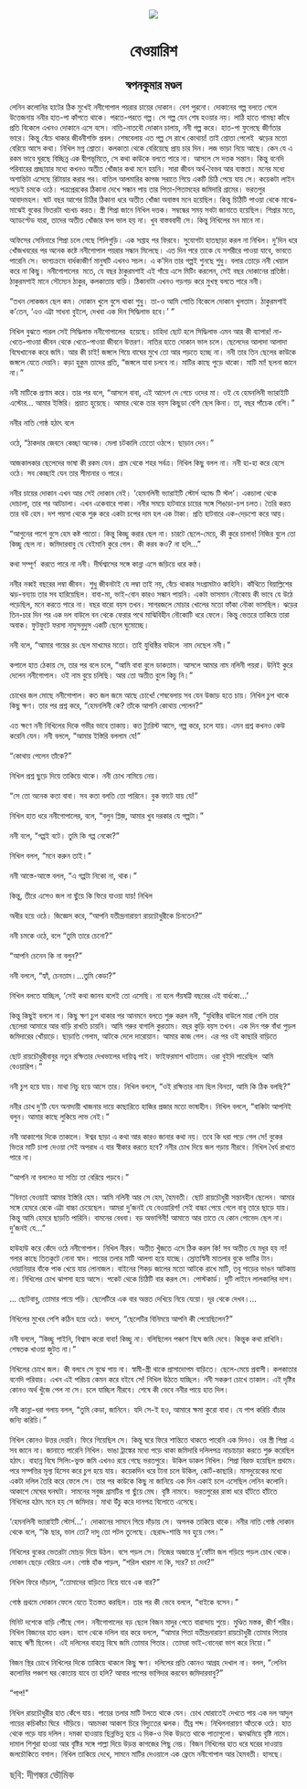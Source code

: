 <div align=center> <img src="../../metadata/images/rabibasariya/বেওয়ারিশ.jpg" align="center" ></div>
<h1 align=center>বেওয়ারিশ</h1>
<h2 align=center>স্বপনকুমার মণ্ডল</h2>
&#x9B2;&#x9C7;&#x9A8;&#x9BF;&#x9A8; &#x995;&#x9B2;&#x9CB;&#x9A8;&#x9BF;&#x9B0; &#x9B9;&#x9BE;&#x99F;&#x9C7;&#x9B0; &#x9A0;&#x9BF;&#x995; &#x9AE;&#x9C1;&#x996;&#x9C7;&#x987; &#x9A8;&#x9A8;&#x9C0;&#x997;&#x9CB;&#x9AA;&#x9BE;&#x9B2; &#x9AA;&#x9DF;&#x9B0;&#x9BE;&#x9B0; &#x99A;&#x9BE;&#x9DF;&#x9C7;&#x9B0; &#x9A6;&#x9CB;&#x995;&#x9BE;&#x9A8;&#x964; &#x9AC;&#x9C7;&#x9B6; &#x9AA;&#x9C1;&#x9B0;&#x9A8;&#x9CB;&#x964; &#x9A6;&#x9CB;&#x995;&#x9BE;&#x9A8;&#x9C7;&#x9B0; &#x997;&#x9B2;&#x9CD;&#x9AA; &#x9AC;&#x9B2;&#x9A4;&#x9C7; &#x997;&#x9C7;&#x9B2;&#x9C7; &#x989;&#x9A4;&#x9CD;&#x9A4;&#x9C7;&#x99C;&#x9A8;&#x9BE;&#x9DF; &#x9A8;&#x9A8;&#x9C0;&#x9B0; &#x9B9;&#x9BE;&#x9A4;-&#x9AA;&#x9BE; &#x995;&#x9BE;&#x981;&#x9AA;&#x9A4;&#x9C7; &#x9A5;&#x9BE;&#x995;&#x9C7;&#x964; &#x9AA;&#x9B0;&#x9A4;&#x9C7;-&#x9AA;&#x9B0;&#x9A4;&#x9C7; &#x997;&#x9B2;&#x9CD;&#x9AA;&#x964; &#x9B8;&#x9C7; &#x997;&#x9B2;&#x9CD;&#x9AA; &#x9AF;&#x9C7;&#x9A8; &#x9B6;&#x9C7;&#x9B7; &#x9B9;&#x993;&#x9DF;&#x9BE;&#x9B0; &#x9A8;&#x9DF;&#x964; &#x9B2;&#x9BE;&#x9A0;&#x9BF; &#x9B9;&#x9BE;&#x9A4;&#x9C7; &#x997;&#x9BE;&#x9AE;&#x99B;&#x9BE; &#x995;&#x9BE;&#x981;&#x9A7;&#x9C7; &#x9AA;&#x9CD;&#x9B0;&#x9A4;&#x9BF; &#x9AC;&#x9BF;&#x995;&#x9C7;&#x9B2;&#x9C7; &#x98F;&#x996;&#x9A8;&#x993; &#x9A6;&#x9CB;&#x995;&#x9BE;&#x9A8;&#x9C7; &#x98F;&#x9B8;&#x9C7; &#x9AC;&#x9B8;&#x9C7;&#x964; &#x9A8;&#x9BE;&#x9A4;&#x9BF;-&#x9A8;&#x9BE;&#x9A4;&#x9AC;&#x9CC; &#x9A6;&#x9CB;&#x995;&#x9BE;&#x9A8; &#x99A;&#x9BE;&#x9B2;&#x9BE;&#x9DF;, &#x9A8;&#x9A8;&#x9C0; &#x997;&#x9B2;&#x9CD;&#x9AA; &#x995;&#x9B0;&#x9C7;&#x964; &#x9B9;&#x9BE;&#x9A4;-&#x9AA;&#x9BE; &#x9AB;&#x9C1;&#x9B2;&#x9C7;&#x99B;&#x9C7; &#x99C;&#x9C0;&#x9B0;&#x9CD;&#x9A3;&#x9A4;&#x9BE;&#x9B0; &#x9AD;&#x9BE;&#x9B0;&#x9C7;&#x964; &#x995;&#x9BF;&#x9A8;&#x9CD;&#x9A4;&#x9C1; &#x9AC;&#x9C7;&#x981;&#x99A;&#x9C7; &#x9A5;&#x9BE;&#x995;&#x9BE;&#x9B0; &#x99C;&#x9C0;&#x9AC;&#x9A8;&#x9C0;&#x9B6;&#x995;&#x9CD;&#x9A4;&#x9BF; &#x9AA;&#x9CD;&#x9B0;&#x9AC;&#x9B2;&#x964; &#x9B6;&#x9C7;&#x9B7;&#x9AC;&#x9C7;&#x9B2;&#x9BE;&#x9DF; &#x98F;&#x9A4; &#x997;&#x9B2;&#x9CD;&#x9AA; &#x9B8;&#x9C7; &#x9B0;&#x9BE;&#x996;&#x9C7; &#x995;&#x9CB;&#x9A5;&#x9BE;&#x9DF;! &#x9A4;&#x9BE;&#x987; &#x9B6;&#x9CD;&#x9B0;&#x9CB;&#x9A4;&#x9BE; &#x9AA;&#x9C7;&#x9B2;&#x9C7;&#x987;&#xA0; &#x99D;&#x9DC;&#x9C7;&#x9B0; &#x9AE;&#x9A4;&#x9CB; &#x9AC;&#x9C7;&#x9B0;&#x9BF;&#x9DF;&#x9C7; &#x986;&#x9B8;&#x9C7; &#x995;&#x9A5;&#x9BE;&#x964; &#x9A8;&#x9BF;&#x996;&#x9BF;&#x9B2; &#x9AE;&#x997;&#x9CD;&#x9A8; &#x9B6;&#x9CD;&#x9B0;&#x9CB;&#x9A4;&#x9BE;&#x964; &#x995;&#x9B2;&#x995;&#x9BE;&#x9A4;&#x9BE; &#x9A5;&#x9C7;&#x995;&#x9C7; &#x9AC;&#x9C7;&#x9B0;&#x9BF;&#x9DF;&#x9C7;&#x99B;&#x9C7; &#x9AA;&#x9CD;&#x9B0;&#x9BE;&#x9DF; &#x99A;&#x9BE;&#x9B0; &#x9A6;&#x9BF;&#x9A8;&#x964; &#x9B2;&#x99C; &#x9AD;&#x9BE;&#x9DC;&#x9BE; &#x9A8;&#x9BF;&#x9DF;&#x9C7; &#x986;&#x99B;&#x9C7;&#x964; &#x995;&#x9C7;&#x9A8; &#x9AF;&#x9C7; &#x98F; &#x9B0;&#x995;&#x9AE; &#x9AD;&#x9BE;&#x9AC;&#x9C7; &#x998;&#x9C1;&#x9B0;&#x99B;&#x9C7; &#x9AC;&#x9BF;&#x99A;&#x9CD;&#x99B;&#x9BF;&#x9A8;&#x9CD;&#x9A8; &#x98F;&#x995; &#x9A6;&#x9CD;&#x9AC;&#x9C0;&#x9AA;&#x9AD;&#x9C2;&#x9AE;&#x9BF;&#x9A4;&#x9C7;, &#x9B8;&#x9C7; &#x995;&#x9A5;&#x9BE; &#x995;&#x9BE;&#x989;&#x995;&#x9C7; &#x9AC;&#x9B2;&#x9A4;&#x9C7; &#x9AA;&#x9BE;&#x9B0;&#x9C7; &#x9A8;&#x9BE;&#x964; &#x986;&#x9B8;&#x9B2;&#x9C7; &#x9B8;&#x9C7; &#x9A6;&#x9A4;&#x9CD;&#x9A4;&#x995; &#x9B8;&#x9A8;&#x9CD;&#x9A4;&#x9BE;&#x9A8;&#x964; &#x995;&#x9BF;&#x9A8;&#x9CD;&#x9A4;&#x9C1; &#x9AC;&#x9A8;&#x9C7;&#x9A6;&#x9BF; &#x9AA;&#x9B0;&#x9BF;&#x9AC;&#x9BE;&#x9B0;&#x9C7;&#x9B0; &#x9AA;&#x9CD;&#x9B0;&#x99A;&#x9CD;&#x99B;&#x9BE;&#x9DF;&#x9BE;&#x9B0; &#x9AE;&#x9A7;&#x9CD;&#x9AF;&#x9C7; &#x995;&#x996;&#x9A8;&#x993; &#x985;&#x9A4;&#x9C0;&#x9A4; &#x996;&#x9CB;&#x981;&#x99C;&#x9BE;&#x9B0; &#x995;&#x9A5;&#x9BE; &#x9AE;&#x9A8;&#x9C7; &#x9B9;&#x9DF;&#x9A8;&#x9BF;&#x964; &#x9B8;&#x9BE;&#x9B0;&#x9BE; &#x99C;&#x9C0;&#x9AC;&#x9A8; &#x985;&#x9B0;&#x9CD;&#x9A5;-&#x9AC;&#x9C8;&#x9AD;&#x9AC; &#x986;&#x9B0; &#x9AC;&#x9CD;&#x9AF;&#x9B8;&#x9CD;&#x9A4;&#x9A4;&#x9BE;&#x964; &#x9AE;&#x9A8;&#x9C7;&#x9B0; &#x9AE;&#x9A7;&#x9CD;&#x9AF;&#x9C7; &#x985;&#x9B6;&#x9BE;&#x9A8;&#x9CD;&#x9A4;&#x9BF;&#x99F;&#x9BE; &#x98F;&#x9B8;&#x9C7;&#x99B;&#x9C7; &#x9B0;&#x9BF;&#x99F;&#x9BE;&#x9DF;&#x9BE;&#x9B0; &#x995;&#x9B0;&#x9BE;&#x9B0; &#x9AA;&#x9B0;&#x964; &#x9AC;&#x9BE;&#x9A4;&#x9BF;&#x9B2; &#x986;&#x9B2;&#x9AE;&#x9BE;&#x9B0;&#x9BF;&#x9B0; &#x995;&#x9BE;&#x997;&#x99C; &#x9B8;&#x9B0;&#x9BE;&#x9A4;&#x9C7; &#x997;&#x9BF;&#x9DF;&#x9C7; &#x98F;&#x995;&#x99F;&#x9BF; &#x99A;&#x9BF;&#x9A0;&#x9BF; &#x9AA;&#x9C7;&#x9DF;&#x9C7; &#x9AF;&#x9BE;&#x9DF; &#x9B8;&#x9C7;&#x964; &#x995;&#x9DF;&#x9C7;&#x995;&#x99F;&#x9BE; &#x9B2;&#x9BE;&#x987;&#x9A8; &#x9AA;&#x9DC;&#x9C7;&#x987; &#x99A;&#x9AE;&#x995;&#x9C7; &#x993;&#x9A0;&#x9C7;&#x964; &#x9AA;&#x9A4;&#x9CD;&#x9B0;&#x9AA;&#x9CD;&#x9B0;&#x9C7;&#x9B0;&#x995;&#x9C7;&#x9B0; &#x9A0;&#x9BF;&#x995;&#x9BE;&#x9A8;&#x9BE; &#x9A6;&#x9C7;&#x996;&#x9C7; &#x9B8;&#x9A8;&#x9CD;&#x9A7;&#x9BE;&#x9A8; &#x9AA;&#x9BE;&#x9DF; &#x9A4;&#x9BE;&#x9B0; &#x9AA;&#x9BF;&#x9A4;&#x9BE;-&#x9AA;&#x9BF;&#x9A4;&#x9BE;&#x9AE;&#x9B9;&#x9C7;&#x9B0; &#x99C;&#x9AE;&#x9BF;&#x9A6;&#x9BE;&#x9B0;&#x9BF; &#x997;&#x9CD;&#x9B0;&#x9BE;&#x9AE;&#x9C7;&#x9B0;&#x964; &#x9AD;&#x9B0;&#x9A4;&#x9AA;&#x9C1;&#x9B0; &#x986;&#x9AC;&#x9BE;&#x9A6;&#x9AE;&#x9B9;&#x9B2;&#x964; &#x9B7;&#x9BE;&#x99F; &#x9AC;&#x99B;&#x9B0; &#x986;&#x997;&#x9C7;&#x9B0; &#x99A;&#x9BF;&#x9A0;&#x9BF;&#x9B0; &#x9A0;&#x9BF;&#x995;&#x9BE;&#x9A8;&#x9BE; &#x9A7;&#x9B0;&#x9C7; &#x985;&#x9A4;&#x9C0;&#x9A4; &#x996;&#x9CB;&#x981;&#x99C;&#x9BE; &#x985;&#x9AC;&#x9BE;&#x9B8;&#x9CD;&#x9A4;&#x9AC; &#x9AE;&#x9A8;&#x9C7; &#x9B9;&#x9DF;&#x9C7;&#x99B;&#x9BF;&#x9B2;&#x964; &#x995;&#x9BF;&#x9A8;&#x9CD;&#x9A4;&#x9C1; &#x99A;&#x9BF;&#x9A0;&#x9BF;&#x99F;&#x9BF; &#x9AA;&#x9BE;&#x993;&#x9DF;&#x9BE; &#x9A5;&#x9C7;&#x995;&#x9C7; &#x9AE;&#x9BE;&#x99D;&#x9C7;-&#x9AE;&#x9BE;&#x99D;&#x9C7;&#x987; &#x9AC;&#x9C1;&#x995;&#x9C7;&#x9B0; &#x9AD;&#x9BF;&#x9A4;&#x9B0;&#x99F;&#x9BE; &#x996;&#x99A;&#x996;&#x99A; &#x995;&#x9B0;&#x9A4;&#x964; &#x9B8;&#x9CD;&#x9A4;&#x9CD;&#x9B0;&#x9C0; &#x9B6;&#x9BF;&#x9AA;&#x9CD;&#x9B0;&#x9BE; &#x99C;&#x9BE;&#x9A8;&#x9C7; &#x9A8;&#x9BF;&#x996;&#x9BF;&#x9B2; &#x9A6;&#x9A4;&#x9CD;&#x9A4;&#x995;&#x964; &#x9B8;&#x9AE;&#x9CD;&#x9AC;&#x9A8;&#x9CD;&#x9A7;&#x9C7;&#x9B0; &#x9B8;&#x9AE;&#x9DF; &#x9B8;&#x9AC;&#x99F;&#x9BE; &#x99C;&#x9BE;&#x9A8;&#x9BE;&#x9A4;&#x9C7; &#x9B9;&#x9DF;&#x9C7;&#x99B;&#x9BF;&#x9B2;&#x964; &#x9B6;&#x9BF;&#x9AA;&#x9CD;&#x9B0;&#x9BE;&#x9B0; &#x9AE;&#x9A4;&#x9C7;, &#x985;&#x9CD;&#x9AF;&#x9BE;&#x9A1;&#x9AA;&#x9CD;&#x99F;&#x9C7;&#x9A1; &#x9AF;&#x9BE;&#x9B0;&#x9BE;, &#x9A4;&#x9BE;&#x9A6;&#x9C7;&#x9B0; &#x985;&#x9A4;&#x9C0;&#x9A4; &#x996;&#x9CB;&#x981;&#x99C;&#x9BE;&#x9B0; &#x9AB;&#x9B2; &#x9AD;&#x9BE;&#x9B2; &#x9B9;&#x9DF; &#x9A8;&#x9BE;&#x964; &#x996;&#x9C1;&#x9AC; &#x9AC;&#x9BE;&#x9B8;&#x9CD;&#x9A4;&#x9AC;&#x9AC;&#x9BE;&#x9A6;&#x9C0; &#x9B8;&#x9C7;&#x964; &#x995;&#x9BF;&#x9A8;&#x9CD;&#x9A4;&#x9C1; &#x9A8;&#x9BF;&#x996;&#x9BF;&#x9B2;&#x9C7;&#x9B0; &#x9AE;&#x9A8; &#x9AE;&#x9BE;&#x9A8;&#x9C7; &#x9A8;&#x9BE;&#x964;<br> <br>&#x985;&#x9AB;&#x9BF;&#x9B8;&#x9C7;&#x9B0; &#x9B8;&#x9C7;&#x9AE;&#x9BF;&#x9A8;&#x9BE;&#x9B0;&#x9C7; &#x9B6;&#x9BF;&#x9AA;&#x9CD;&#x9B0;&#x9BE; &#x99A;&#x9B2;&#x9C7; &#x997;&#x9C7;&#x99B;&#x9C7; &#x9B6;&#x9BF;&#x9B2;&#x9BF;&#x997;&#x9C1;&#x9DC;&#x9BF;&#x964; &#x98F;&#x995; &#x9B8;&#x9AA;&#x9CD;&#x9A4;&#x9BE;&#x9B9; &#x9AA;&#x9B0; &#x9AB;&#x9BF;&#x9B0;&#x9AC;&#x9C7;&#x964; &#x9B8;&#x9C1;&#x9AF;&#x9CB;&#x997;&#x99F;&#x9BE; &#x9B9;&#x9BE;&#x9A4;&#x99B;&#x9BE;&#x9A1;&#x9BC;&#x9BE; &#x995;&#x9B0;&#x9B2; &#x9A8;&#x9BE; &#x9A8;&#x9BF;&#x996;&#x9BF;&#x9B2;&#x964; &#x9A6;&#x9C1;&#x2019;&#x9A6;&#x9BF;&#x9A8; &#x9A7;&#x9B0;&#x9C7; &#x996;&#x9CB;&#x981;&#x99C;&#x996;&#x9AC;&#x9B0;&#x9C7;&#x9B0; &#x9AA;&#x9B0; &#x985;&#x9A8;&#x9C7;&#x995; &#x995;&#x9B7;&#x9CD;&#x99F;&#x9C7; &#x9A8;&#x9A8;&#x9C0;&#x997;&#x9CB;&#x9AA;&#x9BE;&#x9B2; &#x9AA;&#x9DF;&#x9B0;&#x9BE;&#x9B0; &#x9B8;&#x9A8;&#x9CD;&#x9A7;&#x9BE;&#x9A8; &#x9AE;&#x9BF;&#x9B2;&#x9C7;&#x99B;&#x9C7;&#x964; &#x98F;&#x9A4; &#x9A6;&#x9BF;&#x9A8; &#x9AA;&#x9B0;&#x9C7; &#x9A4;&#x9BE;&#x995;&#x9C7; &#x9AF;&#x9C7; &#x9B8;&#x9B6;&#x9B0;&#x9C0;&#x9B0;&#x9C7; &#x9AA;&#x9BE;&#x993;&#x9DF;&#x9BE; &#x9AF;&#x9BE;&#x9AC;&#x9C7;, &#x9AD;&#x9BE;&#x9AC;&#x9A4;&#x9C7; &#x9AA;&#x9BE;&#x9B0;&#x9C7;&#x9A8;&#x9BF; &#x9B8;&#x9C7;&#x964; &#x9AD;&#x9BE;&#x997;&#x9CD;&#x9AF;&#x995;&#x9CD;&#x9B0;&#x9AE;&#x9C7; &#x9AC;&#x9BE;&#x9B0;&#x9CD;&#x9A7;&#x995;&#x9CD;&#x9AF;&#x99C;&#x9C0;&#x9B0;&#x9CD;&#x9A3; &#x9AE;&#x9BE;&#x9A8;&#x9C1;&#x9B7;&#x99F;&#x9BF; &#x98F;&#x996;&#x9A8;&#x993; &#x9B8;&#x99A;&#x9B2;&#x964; &#x98F; &#x995;&#x2019;&#x9A6;&#x9BF;&#x9A8; &#x9A4;&#x9BE;&#x9B0; &#x997;&#x9B2;&#x9CD;&#x9AA;&#x987; &#x9B6;&#x9C1;&#x9A8;&#x99B;&#x9C7; &#x9B6;&#x9C1;&#x9A7;&#x9C1;&#x964; &#x9AC;&#x9B2;&#x9BE;&#x9B0; &#x9A4;&#x9CB;&#x9DC;&#x9C7; &#x9A8;&#x9A8;&#x9C0; &#x996;&#x9C7;&#x9DF;&#x9BE;&#x9B2; &#x995;&#x9B0;&#x9C7; &#x9A8;&#x9BE; &#x995;&#x9BF;&#x99B;&#x9C1;&#x964; &#x9A8;&#x9A8;&#x9C0;&#x997;&#x9CB;&#x9AA;&#x9BE;&#x9B2;&#x9C7;&#x9B0;&#xA0; &#x9AE;&#x9A4;&#x9C7;, &#x9AF;&#x9C7; &#x9AC;&#x99B;&#x9B0; &#x9A0;&#x9BE;&#x995;&#x9C1;&#x9B0;&#x9AE;&#x9B6;&#x9BE;&#x987; &#x98F;&#x987; &#x997;&#x9BE;&#x981;&#x9DF;&#x9C7; &#x98F;&#x9B8;&#x9C7; &#x9AE;&#x9BF;&#x99F;&#x9BF;&#x982; &#x995;&#x9B0;&#x9B2;&#x9C7;&#x9A8;, &#x9B8;&#x9C7;&#x987; &#x9AC;&#x99B;&#x9B0; &#x9A6;&#x9CB;&#x995;&#x9BE;&#x9A8;&#x9C7;&#x9B0; &#x9AA;&#x9CD;&#x9B0;&#x9A4;&#x9BF;&#x9B7;&#x9CD;&#x9A0;&#x9BE;&#x964; &#x9A0;&#x9BE;&#x995;&#x9C1;&#x9B0;&#x9AE;&#x9B6;&#x9BE;&#x987; &#x9AE;&#x9BE;&#x9A8;&#x9C7; &#x9B8;&#x9CC;&#x9AE;&#x9CD;&#x9AF;&#x9C7;&#x9A8; &#x9A0;&#x9BE;&#x995;&#x9C1;&#x9B0;, &#x995;&#x9B2;&#x995;&#x9BE;&#x9A4;&#x9BE;&#x9DF; &#x9AC;&#x9BE;&#x9DC;&#x9BF;&#x964; &#x9A0;&#x9BF;&#x995;&#x9BE;&#x9A8;&#x9BE;&#x99F;&#x9BE; &#x98F;&#x996;&#x9A8;&#x993; &#x997;&#x9DC;&#x997;&#x9DC; &#x995;&#x9B0;&#x9C7; &#x9AE;&#x9C1;&#x996;&#x9B8;&#x9CD;&#x9A5; &#x9AC;&#x9B2;&#x9A4;&#x9C7; &#x9AA;&#x9BE;&#x9B0;&#x9C7; &#x9A8;&#x9A8;&#x9C0;&#x964;&#xA0;<br> <br>&#x201C;&#x9A4;&#x996;&#x9A8; &#x9B2;&#x9CB;&#x995;&#x99C;&#x9A8; &#x99B;&#x9C7;&#x9B2; &#x995;&#x9AE;&#x964; &#x9A6;&#x9CB;&#x995;&#x9BE;&#x9A8; &#x996;&#x9C1;&#x9B2;&#x9C7; &#x9AC;&#x9C1;&#x9B8;&#x9C7; &#x9A5;&#x9BE;&#x995;&#x9BE; &#x9B6;&#x9C1;&#x9A7;&#x9C1;&#x964; &#x9A4;&#x9BE;-&#x993; &#x986;&#x9AE;&#x9BF; &#x9AA;&#x9CB;&#x9A4;&#x9BF; &#x9AC;&#x9BF;&#x995;&#x9C7;&#x9B2;&#x9C7; &#x9A6;&#x9CB;&#x995;&#x9BE;&#x9A8; &#x996;&#x9C1;&#x9B2;&#x9A4;&#x9BE;&#x9AE;&#x964; &#x9A0;&#x9BE;&#x995;&#x9C1;&#x9B0;&#x9AE;&#x9B6;&#x9BE;&#x987; &#x995;&#x2019;&#x9A4;&#x9C7;&#x9A8;, &#x2018;&#x98F;&#x993; &#x98F;&#x99F;&#x9CD;&#x99F;&#x9BE; &#x9B8;&#x9BE;&#x9A7;&#x9A8;&#x9BE; &#x9AC;&#x9C1;&#x987;&#x9B2;&#x9C7;, &#x9A6;&#x9C7;&#x996;&#x9AC;&#x9BE; &#x98F;&#x995; &#x9A6;&#x9BF;&#x9A8; &#x9B8;&#x9BF;&#x9A6;&#x9CD;&#x9A7;&#x9BF;&#x9B2;&#x9BE;&#x9AD; &#x9B9;&#x9AC;&#x9C7;&#x964;&#x2019; &#x201D;<br> <br>&#x9A8;&#x9BF;&#x996;&#x9BF;&#x9B2; &#x9AC;&#x9C1;&#x99D;&#x9A4;&#x9C7; &#x9AA;&#x9BE;&#x9B0;&#x9B2; &#x9B8;&#x9C7;&#x987; &#x9B8;&#x9BF;&#x9A6;&#x9CD;&#x9A7;&#x9BF;&#x9B2;&#x9BE;&#x9AD; &#x9A8;&#x9A8;&#x9C0;&#x997;&#x9CB;&#x9AA;&#x9BE;&#x9B2;&#x9C7;&#x9B0;&#xA0; &#x9B9;&#x9DF;&#x9C7;&#x99B;&#x9C7;&#x964; &#x99A;&#x9BE;&#x9B9;&#x9BF;&#x9A6;&#x9BE; &#x99B;&#x9CB;&#x99F; &#x9B9;&#x9B2;&#x9C7; &#x9B8;&#x9BF;&#x9A6;&#x9CD;&#x9A7;&#x9BF;&#x9B2;&#x9BE;&#x9AD; &#x98F;&#x9AE;&#x9A8; &#x986;&#x9B0; &#x995;&#x9C0; &#x9AC;&#x9CD;&#x9AF;&#x9BE;&#x9AA;&#x9BE;&#x9B0;! &#x9A8;&#x9BE;-&#x996;&#x9C7;&#x9A4;&#x9C7;-&#x9AA;&#x9BE;&#x993;&#x9DF;&#x9BE; &#x99C;&#x9C0;&#x9AC;&#x9A8; &#x9A5;&#x9C7;&#x995;&#x9C7; &#x996;&#x9C7;&#x9A4;&#x9C7;-&#x9AA;&#x9BE;&#x993;&#x9DF;&#x9BE; &#x99C;&#x9C0;&#x9AC;&#x9A8;&#x9C7; &#x989;&#x9A4;&#x9CD;&#x9A4;&#x9B0;&#x9A3;&#x964; &#x9A8;&#x9BE;&#x9A4;&#x9BF;&#x9B0; &#x9B9;&#x9BE;&#x9A4;&#x9C7; &#x9A6;&#x9CB;&#x995;&#x9BE;&#x9A8; &#x9AD;&#x9BE;&#x9B2; &#x99A;&#x9B2;&#x9C7;&#x964; &#x99B;&#x9C7;&#x9B2;&#x9C7;&#x9A6;&#x9C7;&#x9B0; &#x986;&#x9B2;&#x9BE;&#x9A6;&#x9BE; &#x986;&#x9B2;&#x9BE;&#x9A6;&#x9BE; &#x9AC;&#x9BF;&#x998;&#x9C7;&#x996;&#x9BE;&#x9A8;&#x9C7;&#x995; &#x995;&#x9B0;&#x9C7; &#x99C;&#x9AE;&#x9BF;&#x964; &#x986;&#x9B0; &#x995;&#x9C0; &#x99A;&#x9BE;&#x987;! &#x99C;&#x999;&#x9CD;&#x997;&#x9B2;&#x9C7; &#x997;&#x9BF;&#x9DF;&#x9C7; &#x9AC;&#x9BE;&#x998;&#x9C7;&#x9B0; &#x9AE;&#x9C1;&#x996;&#x9C7; &#x9A4;&#x9CB; &#x986;&#x9B0; &#x9AA;&#x9DC;&#x9A4;&#x9C7; &#x9B9;&#x99A;&#x9CD;&#x99B;&#x9C7; &#x9A8;&#x9BE;&#x964; &#x9A8;&#x9A8;&#x9C0; &#x9A4;&#x9BE;&#x9B0; &#x9A4;&#x9BF;&#x9A8; &#x99B;&#x9C7;&#x9B2;&#x9C7;&#x9B0; &#x995;&#x9BE;&#x989;&#x995;&#x9C7; &#x99C;&#x999;&#x9CD;&#x997;&#x9B2;&#x9C7; &#x9AF;&#x9C7;&#x9A4;&#x9C7; &#x9A6;&#x9C7;&#x9DF;&#x9A8;&#x9BF;&#x964; &#x995;&#x9DC;&#x9BE; &#x9B9;&#x9C1;&#x995;&#x9C1;&#x9AE; &#x9A4;&#x9BE;&#x9A6;&#x9C7;&#x9B0; &#x9AA;&#x9CD;&#x9B0;&#x9A4;&#x9BF;, &#x201C;&#x99C;&#x999;&#x9CD;&#x997;&#x9B2;&#x9C7; &#x9AF;&#x9BE;&#x9AC;&#x9BE; &#x99A;&#x9B2;&#x9AC;&#x9C7; &#x9A8;&#x9BE;&#x964; &#x9AE;&#x9BE;&#x99F;&#x9BF;&#x9B0; &#x995;&#x9BE;&#x99B;&#x9C7; &#x9AA;&#x9C1;&#x9DC;&#x9C7; &#x9A5;&#x9BE;&#x995;&#x9CB;&#x964; &#x9AE;&#x9BE;&#x99F;&#x9BF; &#x9AE;&#x9BE;! &#x99B;&#x9B2;&#x9A8;&#x9BE; &#x99C;&#x9BE;&#x9A8;&#x9C7; &#x9A8;&#x9BE;&#x964;&#x201D;<br> <br>&#x9A8;&#x9A8;&#x9C0; &#x9AE;&#x9BE;&#x99F;&#x9BF;&#x995;&#x9C7; &#x9AA;&#x9CD;&#x9B0;&#x9A3;&#x9BE;&#x9AE; &#x995;&#x9B0;&#x9C7;&#x964; &#x9A4;&#x9BE;&#x9B0; &#x9AA;&#x9B0; &#x9AC;&#x9B2;&#x9C7;, &#x201C;&#x986;&#x9B8;&#x9B2;&#x9C7; &#x9AC;&#x9BE;&#x9AC;&#x9BE;, &#x98F;&#x987; &#x986;&#x9A6;&#x9C7;&#x9B6; &#x9A6;&#x9C7; &#x997;&#x9C7;&#x99A;&#x9C7; &#x993;&#x9A6;&#x9C7;&#x9B0; &#x9AE;&#x9BE;&#x964; &#x993;&#x987; &#x9AF;&#x9C7; &#x9B9;&#x9C7;&#x9AE;&#x9A8;&#x9B2;&#x9BF;&#x9A8;&#x9C0; &#x9AD;&#x9CD;&#x9AF;&#x9BE;&#x9B0;&#x9BE;&#x987;&#x99F;&#x9BF; &#x98F;&#x9B8;&#x9CD;&#x99F;&#x9CB;&#x9B0;... &#x986;&#x9AE;&#x9BE;&#x9B0; &#x987;&#x9B8;&#x9CD;&#x9A4;&#x9BF;&#x9B0;&#x9BF;&#x964; &#x9AA;&#x9CD;&#x9B0;&#x9DF;&#x9BE;&#x9A4; &#x9B9;&#x9C1;&#x9DF;&#x9C7;&#x99B;&#x9C7;&#x964; &#x986;&#x9AE;&#x9BE;&#x9B0; &#x9A5;&#x9C7;&#x995;&#x9C7; &#x9A4;&#x9BE;&#x9B0; &#x9AC;&#x9DF;&#x9B8; &#x995;&#x9BF;&#x99B;&#x9C1;&#x9A1;&#x9BE; &#x9AC;&#x9C7;&#x9B6;&#x9BF; &#x99B;&#x9C7;&#x9B2; &#x995;&#x9BF;&#x9A8;&#x9BE;&#x964; &#x9A4;&#x9BE;, &#x9AC;&#x99B;&#x9B0; &#x9AA;&#x9BE;&#x981;&#x99A;&#x9C7;&#x995; &#x9AC;&#x9C7;&#x9B6;&#x9BF;&#x964;&#x201D;&#xA0;<br> <br>&#x9A8;&#x9A8;&#x9C0;&#x9B0; &#x9A8;&#x9BE;&#x9A4;&#x9BF; &#x997;&#x9CB;&#x9B7;&#x9CD;&#x9A0; &#x9B9;&#x9A0;&#x9BE;&#x9CE; &#x9AC;&#x9B2;&#x9C7;&#xA0;<br> <br>&#x993;&#x9A0;&#x9C7;, &#x201C;&#x9A0;&#x9BE;&#x995;&#x9A6;&#x9BE;&#x9B0; &#x99C;&#x9C7;&#x9AC;&#x9A8;&#x9C7; &#x995;&#x9C7;&#x99A;&#x9CD;&#x99B;&#x9BE; &#x985;&#x9A8;&#x9C7;&#x995;&#x964; &#x9AE;&#x9C7;&#x9B2;&#x9BE; &#x99A;&#x99F;&#x995;&#x9BE;&#x9B2;&#x9BF; &#x9A4;&#x9C7;&#x9A4;&#x9CB; &#x993;&#x9A0;&#x9AA;&#x9C7;&#x964; &#x99B;&#x9BE;&#x9DC;&#x9BE;&#x9A8; &#x9A6;&#x9C7;&#x9A8;&#x964;&#x201D;<br> <br>&#x986;&#x99C;&#x995;&#x9BE;&#x9B2;&#x995;&#x9BE;&#x9B0; &#x99B;&#x9C7;&#x9B2;&#x9C7;&#x9A6;&#x9C7;&#x9B0; &#x9AD;&#x9BE;&#x9B7;&#x9BE; &#x995;&#x9C0; &#x9B0;&#x995;&#x9AE; &#x9AF;&#x9C7;&#x9A8;&#x964; &#x997;&#x9CD;&#x9B0;&#x9BE;&#x9AE; &#x9A5;&#x9C7;&#x995;&#x9C7; &#x9B6;&#x9B9;&#x9B0; &#x9B8;&#x9B0;&#x9CD;&#x9AC;&#x9A4;&#x9CD;&#x9B0;&#x964; &#x9A8;&#x9BF;&#x996;&#x9BF;&#x9B2; &#x995;&#x9BF;&#x99B;&#x9C1; &#x9AC;&#x9B2;&#x9B2; &#x9A8;&#x9BE;&#x964; &#x9A8;&#x9A8;&#x9C0; &#x9B9;&#x9BE;-&#x9B9;&#x9BE; &#x995;&#x9B0;&#x9C7; &#x9B9;&#x9C7;&#x9B8;&#x9C7; &#x993;&#x9A0;&#x9C7;&#x964; &#x9B8;&#x9AC; &#x995;&#x9C7;&#x99A;&#x9CD;&#x99B;&#x9BE;&#x987; &#x9AF;&#x9C7;&#x9A8; &#x9A4;&#x9BE;&#x9B0; &#x9B8;&#x9C0;&#x9AE;&#x9BE;&#x9A8;&#x9BE;&#x9B0; &#x993; &#x9AA;&#x9BE;&#x9B0;&#x9C7;&#x964;&#xA0; &#xA0; &#xA0; &#xA0; &#xA0; &#xA0; &#xA0; &#xA0; &#xA0; &#xA0; &#xA0; &#xA0; &#xA0; &#xA0; &#xA0; &#xA0; &#xA0; &#xA0; &#xA0; &#xA0;&#xA0;<br> <br>&#x9A8;&#x9A8;&#x9C0;&#x9B0; &#x99A;&#x9BE;&#x9DF;&#x9C7;&#x9B0; &#x9A6;&#x9CB;&#x995;&#x9BE;&#x9A8; &#x98F;&#x996;&#x9A8; &#x986;&#x9B0; &#x9B8;&#x9C7;&#x987; &#x9A6;&#x9CB;&#x995;&#x9BE;&#x9A8; &#x9A8;&#x9C7;&#x987;&#x964; &#x2018;&#x9B9;&#x9C7;&#x9AE;&#x9A8;&#x9B2;&#x9BF;&#x9A8;&#x9C0; &#x9AD;&#x9CD;&#x9AF;&#x9BE;&#x9B0;&#x9BE;&#x987;&#x99F;&#x9BF; &#x9B8;&#x9CD;&#x99F;&#x9CB;&#x9B0;&#x9CD;&#x9B8; &#x985;&#x9CD;&#x9AF;&#x9BE;&#x9A8;&#x9CD;&#x9A1; &#x99F;&#x9BF; &#x9B8;&#x9CD;&#x99F;&#x9B2;&#x2019;&#x964; &#x98F;&#x995;&#x99A;&#x9BE;&#x9B2;&#x9BE; &#x9A5;&#x9C7;&#x995;&#x9C7; &#x9A6;&#x9CB;&#x99A;&#x9BE;&#x9B2;&#x9BE;, &#x9A4;&#x9BE;&#x9B0; &#x9AA;&#x9B0; &#x986;&#x99F;&#x99A;&#x9BE;&#x9B2;&#x9BE;&#x964; &#x98F;&#x996;&#x9A8; &#x98F;&#x995;&#x9C7;&#x9AC;&#x9BE;&#x9B0;&#x9C7; &#x9AA;&#x9BE;&#x995;&#x9BE;&#x964; &#x9A8;&#x9A8;&#x9C0;&#x9B0; &#x9B8;&#x9AE;&#x9DF;&#x9C7; &#x9B9;&#x9BE;&#x99F;&#x9AC;&#x9BE;&#x9B0;&#x9C7; &#x99A;&#x9BE;&#x9DF;&#x9C7;&#x9B0; &#x9B8;&#x999;&#x9CD;&#x997;&#x9C7; &#x9B6;&#x9BF;&#x999;&#x9BE;&#x9DC;&#x9BE;-&#x99A;&#x9AA; &#x99A;&#x9B2;&#x9A4;&#x964; &#x9A4;&#x9C8;&#x9B0;&#x9BF; &#x995;&#x9B0;&#x9A4; &#x9A4;&#x9BE;&#x9B0; &#x9AC;&#x989; &#x9B9;&#x9C7;&#x9AE;&#x964; &#x9A6;&#x9B6; &#x9AA;&#x9DF;&#x9B8;&#x9BE; &#x9A5;&#x9C7;&#x995;&#x9C7; &#x9B6;&#x9C1;&#x9B0;&#x9C1; &#x995;&#x9B0;&#x9C7; &#x98F;&#x995;&#x99F;&#x9BE; &#x99A;&#x9AA;&#x9C7;&#x9B0; &#x9A6;&#x9BE;&#x9AE; &#x9B9;&#x9B2; &#x98F;&#x995; &#x99F;&#x9BE;&#x995;&#x9BE;&#x964; &#x9AA;&#x9CD;&#x9B0;&#x9A4;&#x9BF; &#x9B9;&#x9BE;&#x99F;&#x9AC;&#x9BE;&#x9B0;&#x9C7; &#x98F;&#x995;-&#x9A6;&#x9C7;&#x9DC;&#x9B6;&#x9CB; &#x995;&#x9B0;&#x9C7; &#x986;&#x9DF;&#x964;&#xA0;<br> <br>&#x201C;&#x986;&#x997;&#x9C1;&#x9A8;&#x9C7;&#x9B0; &#x9AA;&#x9BE;&#x9B6;&#x9C7; &#x9AC;&#x9C1;&#x9B8;&#x9C7; &#x9B9;&#x9C7;&#x9AE; &#x995;&#x9B7;&#x9CD;&#x99F; &#x9AA;&#x9BE;&#x9A4;&#x9CB;&#x964; &#x995;&#x9BF;&#x9A8;&#x9CD;&#x9A4;&#x9C1; &#x995;&#x9BF;&#x99A;&#x9CD;&#x99B;&#x9C1; &#x995;&#x9B0;&#x9BE;&#x9B0; &#x99B;&#x9C7;&#x9B2; &#x9A8;&#x9BE;&#x964; &#x99A;&#x9BE;&#x9B0;&#x99F;&#x9C7; &#x99B;&#x9C7;&#x9B2;&#x9C7;-&#x9AE;&#x9C7;&#x9DF;&#x9C7;, &#x995;&#x9C0; &#x995;&#x9C1;&#x9B0;&#x9C7; &#x99A;&#x9BE;&#x9B2;&#x9BE;&#x9AC;! &#x9A8;&#x9BF;&#x99C;&#x9BF;&#x9B0; &#x9AC;&#x9C1;&#x9B2;&#x9C7; &#x9A4;&#x9CB; &#x995;&#x9BF;&#x99A;&#x9CD;&#x99B;&#x9C1; &#x99B;&#x9C7;&#x9B2; &#x9A8;&#x9BE;&#x964; &#x99C;&#x9AE;&#x9BF;&#x9A6;&#x9BE;&#x9B0;&#x9AC;&#x9BE;&#x9AC;&#x9C1; &#x9AF;&#x9C7; &#x9AC;&#x9C7;&#x987;&#x9AE;&#x9BE;&#x9A8;&#x9BF; &#x995;&#x9C1;&#x9B0;&#x9C7; &#x997;&#x9C7;&#x9B2;&#x964; &#x995;&#x9C0; &#x995;&#x9B0;&#x9AC; &#x995;&#x993;? &#x9A8;&#x9BE; &#x9B9;&#x9B2;&#x9BF;...&#x201D;<br> <br>&#x995;&#x9A5;&#x9BE; &#x9B8;&#x9AE;&#x9CD;&#x9AA;&#x9C2;&#x9B0;&#x9CD;&#x9A3;&#xA0; &#x995;&#x9B0;&#x9A4;&#x9C7; &#x9AA;&#x9BE;&#x9B0;&#x9C7; &#x9A8;&#x9BE; &#x9A8;&#x9A8;&#x9C0;&#x964; &#x9A6;&#x9C0;&#x9B0;&#x9CD;&#x998;&#x9B6;&#x9CD;&#x9AC;&#x9BE;&#x9B8;&#x9C7;&#x9B0; &#x9B8;&#x999;&#x9CD;&#x997;&#x9C7; &#x995;&#x9BE;&#x9A8;&#x9CD;&#x9A8;&#x9BE; &#x98F;&#x9B8;&#x9C7; &#x99C;&#x9DC;&#x9BF;&#x9DF;&#x9C7; &#x9A7;&#x9B0;&#x9C7; &#x995;&#x9A3;&#x9CD;&#x9A0;&#x964;&#xA0;<br> <br>&#x9A8;&#x9A8;&#x9C0;&#x9B0; &#x9A8;&#x9AC;&#x9CD;&#x9AC;&#x987; &#x9AC;&#x99B;&#x9B0;&#x9C7;&#x9B0; &#x9B2;&#x9AE;&#x9CD;&#x9AC;&#x9BE; &#x99C;&#x9C0;&#x9AC;&#x9A8;&#x964; &#x9B6;&#x9C1;&#x9A7;&#x9C1; &#x99C;&#x9C0;&#x9AC;&#x9A8;&#x99F;&#x9BE;&#x987; &#x9AF;&#x9C7; &#x9B2;&#x9AE;&#x9CD;&#x9AC;&#x9BE; &#x9A4;&#x9BE;&#x987; &#x9A8;&#x9DF;, &#x9AC;&#x9C7;&#x981;&#x99A;&#x9C7; &#x9A5;&#x9BE;&#x995;&#x9BE;&#x9B0; &#x9B8;&#x982;&#x997;&#x9CD;&#x9B0;&#x9BE;&#x9AE;&#x99F;&#x9BE;&#x993; &#x995;&#x9BE;&#x9B9;&#x9BF;&#x9A8;&#x9BF;&#x964; &#x995;&#x9BE;&#x981;&#x9A5;&#x9BF;&#x9A4;&#x9C7; &#x9AC;&#x9BF;&#x9DF;&#x9BE;&#x9B2;&#x9CD;&#x9B2;&#x9BF;&#x9B6;&#x9C7;&#x9B0; &#x99D;&#x9DC;-&#x9AC;&#x9A8;&#x9CD;&#x9AF;&#x9BE;&#x9DF; &#x9A4;&#x9BE;&#x9B0; &#x9B8;&#x9AC; &#x9B9;&#x9BE;&#x9B0;&#x9BF;&#x9DF;&#x9C7;&#x99B;&#x9BF;&#x9B2;&#x964; &#x9AC;&#x9BE;&#x9AC;&#x9BE;-&#x9AE;&#x9BE;, &#x9AD;&#x9BE;&#x987;-&#x9AC;&#x9CB;&#x9A8; &#x995;&#x9BE;&#x9B0;&#x993; &#x9B8;&#x9A8;&#x9CD;&#x9A7;&#x9BE;&#x9A8; &#x9AA;&#x9BE;&#x9DF;&#x9A8;&#x9BF;&#x964; &#x98F;&#x995;&#x99F;&#x9BE; &#x9AD;&#x9BE;&#x9B8;&#x9AE;&#x9BE;&#x9A8; &#x9A8;&#x9CC;&#x995;&#x9CB;&#x9DF; &#x995;&#x9C0; &#x9AD;&#x9BE;&#x9AC;&#x9C7; &#x9AF;&#x9C7; &#x989;&#x9A0;&#x9C7; &#x9AA;&#x9DC;&#x9C7;&#x99B;&#x9BF;&#x9B2;, &#x9AE;&#x9A8;&#x9C7; &#x995;&#x9B0;&#x9A4;&#x9C7; &#x9AA;&#x9BE;&#x9B0;&#x9C7; &#x9A8;&#x9BE;&#x964; &#x9AC;&#x99B;&#x9B0; &#x9AC;&#x9BE;&#x9B0;&#x9CB; &#x9AC;&#x9DF;&#x9B8; &#x9A4;&#x996;&#x9A8;&#x964; &#x9B8;&#x9BE;&#x997;&#x9B0;&#x99C;&#x9B2;&#x9C7; &#x9AE;&#x9CB;&#x99A;&#x9BE;&#x9B0; &#x996;&#x9CB;&#x9B2;&#x9C7;&#x9B0; &#x9AE;&#x9A4;&#x9CB; &#x9AB;&#x9BE;&#x981;&#x995;&#x9BE; &#x9A8;&#x9CC;&#x995;&#x9BE; &#x9AD;&#x9BE;&#x9B8;&#x99B;&#x9BF;&#x9B2;&#x964; &#x99D;&#x9DC;&#x9C7;&#x9B0; &#x9A4;&#x9BF;&#x9A8;-&#x99A;&#x9BE;&#x9B0; &#x9A6;&#x9BF;&#x9A8; &#x9AA;&#x9B0; &#x98F;&#x995; &#x9A6;&#x9B2; &#x9AC;&#x9BE;&#x989;&#x9B2;&#x9C7; &#x9AC;&#x9A8; &#x9A5;&#x9C7;&#x995;&#x9C7; &#x9AB;&#x9C7;&#x9B0;&#x9BE;&#x9B0; &#x9AA;&#x9A5;&#x9C7; &#x9AE;&#x9BE;&#x99D;&#x9BF;&#x9AC;&#x9BF;&#x9B9;&#x9C0;&#x9A8; &#x9A8;&#x9CC;&#x995;&#x9CB;&#x99F;&#x9BF; &#x9A7;&#x9B0;&#x9C7; &#x9AB;&#x9C7;&#x9B2;&#x9C7;&#x964; &#x995;&#x9BF;&#x9A8;&#x9CD;&#x9A4;&#x9C1; &#x9AD;&#x9C7;&#x9A4;&#x9B0;&#x9C7; &#x9A4;&#x9BE;&#x995;&#x9BF;&#x9DF;&#x9C7; &#x9A4;&#x9BE;&#x9B0;&#x9BE; &#x985;&#x9AC;&#x9BE;&#x995;&#x964; &#x9AB;&#x9C1;&#x99F;&#x9AB;&#x9C1;&#x99F;&#x9C7; &#x9AB;&#x9B0;&#x9B8;&#x9BE; &#x9A8;&#x9BE;&#x9A6;&#x9C1;&#x9B8;&#x9A8;&#x9C1;&#x9A6;&#x9C1;&#x9B8; &#x98F;&#x995;&#x99F;&#x9BF; &#x99B;&#x9C7;&#x9B2;&#x9C7; &#x998;&#x9C1;&#x9AE;&#x9CB;&#x99A;&#x9CD;&#x99B;&#x9C7;&#x964;<br> <br>&#x9A8;&#x9A8;&#x9C0; &#x9AC;&#x9B2;&#x9C7;, &#x201C;&#x986;&#x9AE;&#x9BE;&#x9B0; &#x997;&#x9BE;&#x9DF;&#x9C7;&#x9B0; &#x9B0;&#x982; &#x99B;&#x9C7;&#x9B2; &#x9AE;&#x9BE;&#x996;&#x9AE;&#x9C7;&#x9B0; &#x9AE;&#x9A4;&#x9CB;&#x964; &#x9A4;&#x9BE;&#x987; &#x9AF;&#x9C1;&#x9A7;&#x9BF;&#x9B7;&#x9CD;&#x9A0;&#x9BF;&#x9B0; &#x9AC;&#x9BE;&#x989;&#x9B2;&#x9C7;&#xA0; &#x9A8;&#x9BE;&#x9AE; &#x9A6;&#x9C7;&#x99B;&#x9C7;&#x9B2; &#x9A8;&#x9A8;&#x9C0;&#x964;&#x201D;<br> <br>&#x995;&#x9AA;&#x9BE;&#x9B2;&#x9C7; &#x9B9;&#x9BE;&#x9A4; &#x9A0;&#x9C7;&#x995;&#x9BE;&#x9DF; &#x9B8;&#x9C7;, &#x9A4;&#x9BE;&#x9B0; &#x9AA;&#x9B0; &#x9AC;&#x9B2;&#x9C7; &#x99A;&#x9B2;&#x9C7;, &#x201C;&#x986;&#x9AE;&#x9BF; &#x9AC;&#x9BE;&#x9AC;&#x9BE; &#x9AC;&#x9C1;&#x9B2;&#x9C7; &#x9A1;&#x9BE;&#x995;&#x9A4;&#x9BE;&#x9AE;&#x964; &#x986;&#x9B8;&#x9B2;&#x9C7; &#x986;&#x9AE;&#x9BE;&#x9B0; &#x9A8;&#x9BE;&#x9AE; &#x9A8;&#x9B2;&#x9BF;&#x9A8;&#x9C0; &#x9AA;&#x9DF;&#x9B0;&#x9BE;&#x964; &#x989;&#x9A8;&#x9BF;&#x987; &#x995;&#x9C1;&#x9B0;&#x9C7; &#x9A6;&#x9C7;&#x9B2;&#x9C7;&#x9A8; &#x9A8;&#x9A8;&#x9C0;&#x997;&#x9CB;&#x9AA;&#x9BE;&#x9B2;&#x964; &#x993;&#x987; &#x9A8;&#x9BE;&#x9AE; &#x9AC;&#x9C1;&#x9DF;&#x9C7; &#x99A;&#x9B2;&#x9BF;&#x99B;&#x9BF;&#x964; &#x986;&#x9B0; &#x9A4;&#x9CB; &#x985;&#x9A4;&#x9C0;&#x9A4; &#x9AC;&#x9C1;&#x9B2;&#x9C7; &#x995;&#x9BF;&#x99A;&#x9C1; &#x9A8;&#x9BF;&#x964;&#x201D;<br> <br>&#x99A;&#x9CB;&#x996;&#x9C7;&#x9B0; &#x99C;&#x9B2; &#x9AE;&#x9CB;&#x99B;&#x9C7; &#x9A8;&#x9A8;&#x9C0;&#x997;&#x9CB;&#x9AA;&#x9BE;&#x9B2;&#x964; &#x995;&#x9A4; &#x99C;&#x9B2; &#x99C;&#x9AE;&#x9C7; &#x986;&#x99B;&#x9C7; &#x99A;&#x9CB;&#x996;&#x9C7;! &#x9B6;&#x9C7;&#x9B7;&#x9AC;&#x9C7;&#x9B2;&#x9BE;&#x9DF; &#x9B8;&#x9AC; &#x9AF;&#x9C7;&#x9A8; &#x989;&#x99C;&#x9BE;&#x9DC; &#x9B9;&#x9A4;&#x9C7; &#x99A;&#x9BE;&#x9DF;&#x964; &#x9A8;&#x9BF;&#x996;&#x9BF;&#x9B2; &#x99A;&#x9C1;&#x9AA; &#x9A5;&#x9BE;&#x995;&#x9C7; &#x995;&#x9BF;&#x99B;&#x9C1; &#x995;&#x9CD;&#x9B7;&#x9A3;&#x964; &#x9A4;&#x9BE;&#x9B0; &#x9AA;&#x9B0; &#x9AA;&#x9CD;&#x9B0;&#x9B6;&#x9CD;&#x9A8; &#x995;&#x9B0;&#x9C7;, &#x201C;&#x9B9;&#x9C7;&#x9AE;&#x9A8;&#x9B2;&#x9BF;&#x9A8;&#x9C0; &#x995;&#x9C7;? &#x9A4;&#x9BE;&#x981;&#x995;&#x9C7; &#x986;&#x9AA;&#x9A8;&#x9BF; &#x995;&#x9CB;&#x9A5;&#x9BE;&#x9DF; &#x9AA;&#x9C7;&#x9B2;&#x9C7;&#x9A8;?&#x201D;<br> <br>&#x98F;&#x9A4; &#x995;&#x9CD;&#x9B7;&#x9A3;&#x9C7; &#x9A8;&#x9A8;&#x9C0; &#x9A8;&#x9BF;&#x996;&#x9BF;&#x9B2;&#x9C7;&#x9B0; &#x9A6;&#x9BF;&#x995;&#x9C7; &#x997;&#x9AD;&#x9C0;&#x9B0; &#x9AD;&#x9BE;&#x9AC;&#x9C7; &#x9A4;&#x9BE;&#x995;&#x9BE;&#x9DF;&#x964; &#x995;&#x9A4; &#x99F;&#x9CD;&#x9AF;&#x9C1;&#x9B0;&#x9BF;&#x9B8;&#x9CD;&#x99F; &#x986;&#x9B8;&#x9C7;, &#x997;&#x9B2;&#x9CD;&#x9AA; &#x995;&#x9B0;&#x9C7;, &#x99A;&#x9B2;&#x9C7; &#x9AF;&#x9BE;&#x9DF;&#x964; &#x98F;&#x9AE;&#x9A8; &#x9AA;&#x9CD;&#x9B0;&#x9B6;&#x9CD;&#x9A8; &#x995;&#x996;&#x9A8;&#x993; &#x995;&#x9C7;&#x989; &#x995;&#x9B0;&#x9C7;&#x9A8;&#x9BF; &#x9AF;&#x9C7;&#x9A8;&#x964; &#x9A8;&#x9A8;&#x9C0; &#x9AC;&#x9B2;&#x9B2;&#x9C7;, &#x201C;&#x986;&#x9AE;&#x9BE;&#x9B0; &#x987;&#x9B8;&#x9CD;&#x9A4;&#x9BF;&#x9B0;&#x9BF; &#x9AC;&#x9B2;&#x9B2;&#x9BE;&#x9AE; &#x9AF;&#x9C7;!&#x201D;<br> <br>&#x201C;&#x995;&#x9CB;&#x9A5;&#x9BE;&#x9DF; &#x9AA;&#x9C7;&#x9B2;&#x9C7;&#x9A8; &#x9A4;&#x9BE;&#x981;&#x995;&#x9C7;?&#x201D;<br> <br>&#x9A8;&#x9BF;&#x996;&#x9BF;&#x9B2; &#x9AA;&#x9CD;&#x9B0;&#x9B6;&#x9CD;&#x9A8; &#x99B;&#x9C1;&#x9DC;&#x9C7; &#x9A6;&#x9BF;&#x9DF;&#x9C7; &#x9A4;&#x9BE;&#x995;&#x9BF;&#x9DF;&#x9C7; &#x9A5;&#x9BE;&#x995;&#x9C7;&#x964; &#x9A8;&#x9A8;&#x9C0; &#x99A;&#x9CB;&#x996; &#x9A8;&#x9BE;&#x9AE;&#x9BF;&#x9DF;&#x9C7; &#x9A8;&#x9C7;&#x9DF;&#x964;<br> <br>&#x201C;&#x9B8;&#x9C7; &#x9A4;&#x9CB; &#x985;&#x9A8;&#x9C7;&#x995; &#x995;&#x9A4;&#x9BE; &#x9AC;&#x9BE;&#x9AC;&#x9BE;&#x964; &#x9B8;&#x9AC; &#x995;&#x9A4;&#x9BE; &#x9AC;&#x9B2;&#x9A4;&#x9BF; &#x9A4;&#x9CB; &#x9AA;&#x9BE;&#x9B0;&#x9BF;&#x9A8;&#x9C7;&#x964; &#x9AC;&#x9C1;&#x995; &#x9AB;&#x9BE;&#x99F;&#x9C7; &#x9AF;&#x9BE;&#x9DF; &#x9AF;&#x9C7;!&#x201D;<br> <br>&#x9A8;&#x9BF;&#x996;&#x9BF;&#x9B2; &#x9B9;&#x9BE;&#x9A4; &#x9A7;&#x9B0;&#x9C7; &#x9A8;&#x9A8;&#x9C0;&#x997;&#x9CB;&#x9AA;&#x9BE;&#x9B2;&#x9C7;&#x9B0;, &#x9AC;&#x9B2;&#x9C7;, &#x201C;&#x9AC;&#x9B2;&#x9C1;&#x9A8; &#x9AA;&#x9CD;&#x9B2;&#x9BF;&#x99C;&#x9BC;, &#x986;&#x9AE;&#x9BE;&#x9B0; &#x996;&#x9C1;&#x9AC; &#x9A6;&#x9B0;&#x995;&#x9BE;&#x9B0; &#x9AF;&#x9C7; &#x997;&#x9B2;&#x9CD;&#x9AA;&#x99F;&#x9BE;&#x964;&#x201D;&#xA0;<br> <br>&#x9A8;&#x9A8;&#x9C0; &#x9AC;&#x9B2;&#x9C7;, &#x201C;&#x997;&#x9AA;&#x9CD;&#x9AA;&#x987; &#x9AC;&#x99F;&#x9C7;&#x964; &#x9A4;&#x9C1;&#x9AE;&#x9BF; &#x995;&#x9BF; &#x997;&#x9AA;&#x9CD;&#x9AA; &#x9A8;&#x9C7;&#x995;&#x9CB;?&#x201D;&#xA0;<br> <br>&#x9A8;&#x9BF;&#x996;&#x9BF;&#x9B2; &#x9AC;&#x9B2;&#x9B2;, &#x201C;&#x9AE;&#x9A8;&#x9C7; &#x995;&#x9B0;&#x9C1;&#x9A8; &#x9A4;&#x9BE;&#x987;&#x964;&#x201D;<br> <br>&#x9A8;&#x9A8;&#x9C0; &#x986;&#x9B8;&#x9CD;&#x9A4;&#x9C7;-&#x986;&#x9B8;&#x9CD;&#x9A4;&#x9C7; &#x9AC;&#x9B2;&#x9B2;, &#x201C;&#x98F; &#x997;&#x9AA;&#x9CD;&#x9AA;&#x99F;&#x9BE; &#x9A8;&#x9BF;&#x995;&#x9CB; &#x9A8;&#x9BE;, &#x9A5;&#x9BE;&#x995;&#x964;&#x201D;<br> <br>&#x995;&#x9BF;&#x9A8;&#x9CD;&#x9A4;&#x9C1;, &#x9A4;&#x9C0;&#x9B0;&#x9C7; &#x98F;&#x9B8;&#x9C7;&#x993; &#x99C;&#x9B2; &#x9A8;&#x9BE; &#x99B;&#x9C1;&#x981;&#x9DF;&#x9C7; &#x995;&#x9BF; &#x9AB;&#x9BF;&#x9B0;&#x9C7; &#x9AF;&#x9BE;&#x993;&#x9DF;&#x9BE; &#x9AF;&#x9BE;&#x9DF;! &#x9A8;&#x9BF;&#x996;&#x9BF;&#x9B2;&#xA0;<br> <br>&#x985;&#x9A7;&#x9C0;&#x9B0; &#x9B9;&#x9DF;&#x9C7; &#x993;&#x9A0;&#x9C7;&#x964; &#x99C;&#x9BF;&#x99C;&#x9CD;&#x99E;&#x9C7;&#x9B8; &#x995;&#x9B0;&#x9C7;, &#x201C;&#x986;&#x9AA;&#x9A8;&#x9BF; &#x9AF;&#x9A4;&#x9C0;&#x9A8;&#x9CD;&#x9A6;&#x9CD;&#x9B0;&#x9A8;&#x9BE;&#x9B0;&#x9BE;&#x9DF;&#x9A3; &#x9B0;&#x9BE;&#x9DF;&#x99A;&#x9CC;&#x9A7;&#x9C1;&#x9B0;&#x9C0;&#x995;&#x9C7; &#x99A;&#x9BF;&#x9A8;&#x9A4;&#x9C7;&#x9A8;?&#x201D;<br> <br>&#x9A8;&#x9A8;&#x9C0; &#x99A;&#x9AE;&#x995;&#x9C7; &#x993;&#x9A0;&#x9C7;, &#x9AC;&#x9B2;&#x9C7; &#x201C;&#x9A4;&#x9C1;&#x9AE;&#x9BF; &#x9A4;&#x9BE;&#x9B0;&#x9C7; &#x99A;&#x9C7;&#x9A8;&#x9CB;?&#x201D;<br> <br>&#x201C;&#x986;&#x9AA;&#x9A8;&#x9BF; &#x99A;&#x9C7;&#x9A8;&#x9C7;&#x9A8; &#x995;&#x9BF; &#x9A8;&#x9BE; &#x9AC;&#x9B2;&#x9C1;&#x9A8;?&#x201D;<br> <br>&#x9A8;&#x9A8;&#x9C0; &#x9AC;&#x9B2;&#x9B2;&#x9C7;, &#x201C;&#x9B9;&#x9CD;&#x9AF;&#x9BE;&#x981;, &#x99A;&#x9C7;&#x9A8;&#x9A4;&#x9BE;&#x9AE;&#x964;...&#x9A4;&#x9C1;&#x9AE;&#x9BF; &#x995;&#x9C7;&#x9A1;&#x9BE;?&#x201D;<br> <br>&#x9A8;&#x9BF;&#x996;&#x9BF;&#x9B2; &#x9AC;&#x9B2;&#x9A4;&#x9C7; &#x9AF;&#x9BE;&#x99A;&#x9CD;&#x99B;&#x9BF;&#x9B2;, &#x2018;&#x9B8;&#x9C7;&#x987; &#x995;&#x9A5;&#x9BE; &#x99C;&#x9BE;&#x9A8;&#x9AC; &#x9AC;&#x9B2;&#x9C7;&#x987; &#x9A4;&#x9CB; &#x98F;&#x9B8;&#x9C7;&#x99B;&#x9BF;&#x964; &#x9A8;&#x9BE; &#x9B9;&#x9B2;&#x9C7; &#x9AA;&#x981;&#x9DF;&#x9B7;&#x99F;&#x9CD;&#x99F;&#x9BF; &#x9AC;&#x99B;&#x9B0;&#x9C7;&#x9B0; &#x98F;&#x987; &#x9AC;&#x9BE;&#x9B0;&#x9CD;&#x9A7;&#x995;&#x9CD;&#x9AF;&#x9C7;...&#x2019;<br> <br>&#x995;&#x9BF;&#x9A8;&#x9CD;&#x9A4;&#x9C1; &#x995;&#x9BF;&#x99B;&#x9C1;&#x987; &#x9AC;&#x9B2;&#x9B2;&#x9C7; &#x9A8;&#x9BE;&#x964; &#x995;&#x9BF;&#x99B;&#x9C1; &#x995;&#x9CD;&#x9B7;&#x9A3; &#x99A;&#x9C1;&#x9AA; &#x9A5;&#x9BE;&#x995;&#x9BE;&#x9B0; &#x9AA;&#x9B0; &#x986;&#x9A8;&#x9AE;&#x9A8;&#x9C7; &#x9AC;&#x9B2;&#x9A4;&#x9C7; &#x9B6;&#x9C1;&#x9B0;&#x9C1; &#x995;&#x9B0;&#x9B2; &#x9A8;&#x9A8;&#x9C0;, &#x201C;&#x9AF;&#x9C1;&#x9A7;&#x9BF;&#x9B7;&#x9CD;&#x9A0;&#x9BF;&#x9B0; &#x9AC;&#x9BE;&#x989;&#x9B2;&#x9C7; &#x9AE;&#x9BE;&#x9B0;&#x9BE; &#x997;&#x9C7;&#x9B2;&#x9BF; &#x9A4;&#x9BE;&#x9B0; &#x99B;&#x9C7;&#x9B2;&#x9C7;&#x9B0;&#x9BE; &#x986;&#x9AE;&#x9BE;&#x9B0;&#x9C7; &#x986;&#x9B0; &#x9AC;&#x9BE;&#x9DC;&#x9BF; &#x9B0;&#x9BE;&#x996;&#x9A4;&#x9BF; &#x99A;&#x9BE;&#x9DF;&#x9A8;&#x9BF;&#x964; &#x986;&#x9AE;&#x9BF; &#x997;&#x9B0;&#x9C1;&#x9B0; &#x9AC;&#x9BE;&#x997;&#x9BE;&#x9B2;&#x9BF; &#x995;&#x9C1;&#x9B0;&#x9A4;&#x9BE;&#x9AE;&#x964; &#x9AC;&#x99B;&#x9B0; &#x995;&#x9C1;&#x9DC;&#x9BF; &#x9AC;&#x9DF;&#x9B8; &#x9A4;&#x996;&#x9A8;&#x964; &#x98F;&#x995; &#x9A6;&#x9BF;&#x9A8; &#x997;&#x9B0;&#x9C1; &#x9AC;&#x9BE;&#x981;&#x9A7;&#x9BE; &#x9AA;&#x9C1;&#x9DC;&#x9B2; &#x99C;&#x9AE;&#x9BF;&#x9A6;&#x9BE;&#x9B0;&#x9C7;&#x9B0; &#x996;&#x9CB;&#x981;&#x9DF;&#x9BE;&#x9DC;&#x9C7;&#x964; &#x99B;&#x9BE;&#x9DC;&#x9BE;&#x9A4;&#x9BF; &#x997;&#x9C7;&#x9B2;&#x9BE;&#x9AE;, &#x986;&#x99F;&#x995;&#x9C7; &#x9A6;&#x9C7;&#x9B2;&#x9C7; &#x9A6;&#x9BE;&#x9B0;&#x9CB;&#x9DF;&#x9BE;&#x9A8;&#x964; &#x986;&#x9AE;&#x9BE;&#x9B0; &#x995;&#x9BE;&#x99C; &#x997;&#x9C7;&#x9B2;&#x964; &#x98F;&#x9B0; &#x9AA;&#x9B0; &#x993;&#x987; &#x995;&#x9BE;&#x99B;&#x9BE;&#x9B0;&#x9BF; &#x9AC;&#x9BE;&#x9DC;&#x9BF;&#x9A4;&#x9C7;&#xA0;<br> <br>&#x99B;&#x9CB;&#x99F; &#x9B0;&#x9BE;&#x9DF;&#x99A;&#x9CC;&#x9A7;&#x9C1;&#x9B0;&#x9C0;&#x9AC;&#x9BE;&#x9AC;&#x9C1;&#x9B0; &#x9A8;&#x9A4;&#x9C1;&#x9A8; &#x9B0;&#x995;&#x9CD;&#x9B7;&#x9BF;&#x9A4;&#x9BE;&#x9B0; &#x9A6;&#x9C7;&#x996;&#x9AD;&#x9BE;&#x9B2;&#x9C7;&#x9B0; &#x9A6;&#x9BE;&#x9DF;&#x9BF;&#x9A4;&#x9CD;&#x9AC; &#x9AA;&#x9BE;&#x987;&#x964; &#x9AB;&#x9BE;&#x987;&#x9AB;&#x9B0;&#x9AE;&#x9BE;&#x9B6; &#x996;&#x9BE;&#x99F;&#x9A4;&#x9BE;&#x9AE;&#x964; &#x993;&#x9B0;&#x9BE; &#x9AC;&#x9C1;&#x987;&#x9A6;&#x9BF; &#x9AA;&#x9BE;&#x9B0;&#x9C7;&#x99B;&#x9BF;&#x9B2;&#xA0; &#x986;&#x9AE;&#x9BF; &#x9AC;&#x9C7;&#x993;&#x9DF;&#x9BE;&#x9B0;&#x9BF;&#x9B6;&#x964;&#x201D;<br> <br>&#x9A8;&#x9A8;&#x9C0; &#x99A;&#x9C1;&#x9AA; &#x9B9;&#x9DF;&#x9C7; &#x9AF;&#x9BE;&#x9DF;&#x964; &#x9AE;&#x9BE;&#x9A5;&#x9BE; &#x9A8;&#x9BF;&#x99A;&#x9C1; &#x9B9;&#x9DF;&#x9C7; &#x986;&#x9B8;&#x9C7; &#x9A4;&#x9BE;&#x9B0;&#x964; &#x9A8;&#x9BF;&#x996;&#x9BF;&#x9B2; &#x9AC;&#x9B2;&#x9B2;&#x9C7;, &#x201C;&#x993;&#x987; &#x9B0;&#x995;&#x9CD;&#x9B7;&#x9BF;&#x9A4;&#x9BE;&#x9B0; &#x9A8;&#x9BE;&#x9AE; &#x99B;&#x9BF;&#x9B2; &#x9AC;&#x9BF;&#x9A8;&#x9A4;&#x9BE;, &#x986;&#x9AE;&#x9BF; &#x995;&#x9BF; &#x9A0;&#x9BF;&#x995; &#x9AC;&#x9B2;&#x99B;&#x9BF;?&#x201D;<br> <br>&#x9A8;&#x9A8;&#x9C0;&#x9B0; &#x99A;&#x9CB;&#x996; &#x9A6;&#x9C1;&#x2019;&#x99F;&#x9BF; &#x9AF;&#x9C7;&#x9A8; &#x985;&#x9A8;&#x9BE;&#x9A6;&#x9BE;&#x9DF;&#x9C0; &#x996;&#x9BE;&#x99C;&#x9A8;&#x9BE;&#x9B0; &#x9A6;&#x9BE;&#x9DF;&#x9C7; &#x995;&#x9BE;&#x99B;&#x9BE;&#x9B0;&#x9BF;&#x9A4;&#x9C7; &#x9B9;&#x9BE;&#x99C;&#x9BF;&#x9B0; &#x9AA;&#x9CD;&#x9B0;&#x99C;&#x9BE;&#x9B0; &#x9AE;&#x9A4;&#x9CB; &#x9AD;&#x9BE;&#x9B7;&#x9BE;&#x9B9;&#x9C0;&#x9A8;&#x964; &#x9A8;&#x9BF;&#x996;&#x9BF;&#x9B2; &#x9AC;&#x9B2;&#x9B2;&#x9C7;, &#x201C;&#x9AC;&#x9BE;&#x995;&#x9BF;&#x99F;&#x9BE; &#x986;&#x9AA;&#x9A8;&#x9BF;&#x987; &#x9AC;&#x9B2;&#x9C1;&#x9A8;&#x964; &#x986;&#x9AE;&#x9BE;&#x9B0; &#x995;&#x9BE;&#x99B;&#x9C7; &#x9B2;&#x9C1;&#x995;&#x9BF;&#x9DF;&#x9C7; &#x9B2;&#x9BE;&#x9AD; &#x9A8;&#x9C7;&#x987;&#x964;&#x201D;<br> <br>&#x9A8;&#x9A8;&#x9C0; &#x986;&#x995;&#x9BE;&#x9B6;&#x9C7;&#x9B0; &#x9A6;&#x9BF;&#x995;&#x9C7; &#x9A4;&#x9BE;&#x995;&#x9BE;&#x9B2;&#x9C7;&#x964; &#x988;&#x9B6;&#x9CD;&#x9AC;&#x9B0; &#x99B;&#x9BE;&#x9DC;&#x9BE; &#x98F; &#x995;&#x9A5;&#x9BE; &#x986;&#x9B0; &#x995;&#x9BE;&#x9B0;&#x993; &#x99C;&#x9BE;&#x9A8;&#x9BE;&#x9B0; &#x995;&#x9A5;&#x9BE; &#x9A8;&#x9DF;&#x964; &#x9A4;&#x9AC;&#x9C7; &#x995;&#x9BF; &#x9A7;&#x9B0;&#x9BE; &#x9AA;&#x9DC;&#x9C7; &#x997;&#x9C7;&#x9B2; &#x9B8;&#x9C7;! &#x9AC;&#x9C1;&#x995;&#x9C7;&#x9B0; &#x9AD;&#x9BF;&#x9A4;&#x9B0; &#x9AE;&#x9BE;&#x99F;&#x9BF; &#x99A;&#x9BE;&#x9AA;&#x9BE; &#x9A6;&#x9C7;&#x993;&#x9DF;&#x9BE; &#x9B8;&#x9C7;&#x987; &#x985;&#x9AA;&#x9B0;&#x9BE;&#x9A7; &#x98F; &#x9AC;&#x9BE;&#x9B0; &#x9B8;&#x9CD;&#x9AC;&#x9C0;&#x995;&#x9BE;&#x9B0; &#x995;&#x9B0;&#x9A4;&#x9C7; &#x9B9;&#x9AC;&#x9C7;? &#x9A8;&#x9A8;&#x9C0;&#x9B0; &#x99A;&#x9CB;&#x996; &#x9A6;&#x9BF;&#x9DF;&#x9C7; &#x99C;&#x9B2; &#x997;&#x9DC;&#x9BE;&#x9DF; &#x9A8;&#x9C0;&#x9B0;&#x9AC;&#x9C7;&#x964; &#x9A8;&#x9BF;&#x996;&#x9BF;&#x9B2; &#x9A7;&#x9C8;&#x9B0;&#x9CD;&#x9AF; &#x9B0;&#x9BE;&#x996;&#x9A4;&#x9C7; &#x9AA;&#x9BE;&#x9B0;&#x9C7; &#x9A8;&#x9BE;&#x964;&#xA0;<br> <br>&#x201C;&#x986;&#x9AA;&#x9A8;&#x9BF; &#x9A8;&#x9BE; &#x9AC;&#x9B2;&#x9B2;&#x9C7;&#x993; &#x9AF;&#x9BE; &#x9B8;&#x9A4;&#x9CD;&#x9AF;&#x9BF; &#x9A4;&#x9BE; &#x9AC;&#x9C7;&#x9B0;&#x9BF;&#x9DF;&#x9C7; &#x9AA;&#x9DC;&#x9AC;&#x9C7;&#x964;&#x201D;&#xA0; &#xA0; &#xA0; &#xA0;<br> <br>&#x201C;&#x9AC;&#x9BF;&#x9A8;&#x9A4;&#x9BE; &#x9AC;&#x9C7;&#x993;&#x9DF;&#x9BE;&#x987; &#x986;&#x9AE;&#x9BE;&#x9B0; &#x987;&#x9B8;&#x9CD;&#x9A4;&#x9BF;&#x9B0;&#x9BF; &#x9B9;&#x9C7;&#x9AE;&#x964; &#x986;&#x9AE;&#x9BF; &#x9A8;&#x9B2;&#x9BF;&#x9A8;&#x9C0; &#x986;&#x9B0; &#x9B8;&#x9C7; &#x9B9;&#x9C7;&#x9AE;, &#x9B9;&#x9C8;&#x9AE;&#x9AC;&#x9A4;&#x9C0;&#x964; &#x99B;&#x9CB;&#x99F; &#x9B0;&#x9BE;&#x9DF;&#x99A;&#x9CC;&#x9A7;&#x9C1;&#x9B0;&#x9C0; &#x9B8;&#x9A8;&#x9CD;&#x9A4;&#x9BE;&#x9A8;&#x9B9;&#x9C0;&#x9A8; &#x99B;&#x9C7;&#x9B2;&#x9C7;&#x9A8;&#x964; &#x986;&#x9AE;&#x9BE;&#x9B0; &#x9B8;&#x999;&#x9CD;&#x997;&#x9C7; &#x9B9;&#x9C7;&#x9AE;&#x9B0;&#x9C7; &#x9B0;&#x9C7;&#x995;&#x9C7; &#x98F;&#x99F;&#x9CD;&#x99F;&#x9BE; &#x9AC;&#x9BE;&#x99A;&#x9CD;&#x99A;&#x9BE; &#x99A;&#x9C7;&#x9DF;&#x9C7;&#x99B;&#x9C7;&#x9B2;&#x964; &#x986;&#x9AE;&#x9B0;&#x9BE; &#x9A6;&#x9C1;&#x2019;&#x99C;&#x9A8;&#x987; &#x9AF;&#x9C7; &#x9AC;&#x9C7;&#x993;&#x9DF;&#x9BE;&#x9B0;&#x9BF;&#x9B6;! &#x9B8;&#x9C7;&#x987; &#x9AC;&#x9BE;&#x99A;&#x9CD;&#x99A;&#x9BE; &#x9AA;&#x9C7;&#x9DF;&#x9C7; &#x997;&#x9C7;&#x9B2;&#x9C7; &#x9AC;&#x9BE;&#x9AC;&#x9C1; &#x9A4;&#x9BE;&#x9B0;&#x9C7; &#x99B;&#x9BE;&#x9DC;&#x9C7; &#x9AF;&#x9BE;&#x9DF;&#x964; &#x995;&#x9BF;&#x9A8;&#x9CD;&#x9A4;&#x9C1; &#x986;&#x9AE;&#x9BF; &#x9B9;&#x9C7;&#x9AE;&#x9B0;&#x9C7; &#x99B;&#x9BE;&#x9DC;&#x9A4;&#x9BF; &#x9AA;&#x9BE;&#x9B0;&#x9BF;&#x9A8;&#x9BF;&#x964; &#x9AC;&#x9BE;&#x9AE;&#x9A8;&#x9C7;&#x9B0; &#x9AC;&#x9C7;&#x9A7;&#x9AC;&#x9BE;&#x964; &#x9AC;&#x9DC; &#x985;&#x9AD;&#x9BE;&#x997;&#x9BF;&#x9A8;&#x9C0;! &#x986;&#x9AE;&#x9BE;&#x9A4;&#x9C7; &#x986;&#x9B0; &#x9A4;&#x9BE;&#x9A4;&#x9C7; &#x9AF;&#x9C7; &#x995;&#x9CB;&#x9A8; &#x9AA;&#x9CB;&#x9AD;&#x9C7;&#x9A6; &#x99B;&#x9C7;&#x9B2; &#x9A8;&#x9BE;&#x964; &#x9A6;&#x9C1;&#x2019;&#x99C;&#x9A8;&#x987; &#x9AF;&#x9C7;...&#x201D;<br> <br>&#x9B9;&#x9BE;&#x989;&#x9B9;&#x9BE;&#x989; &#x995;&#x9B0;&#x9C7; &#x995;&#x9C7;&#x981;&#x9A6;&#x9C7; &#x993;&#x9A0;&#x9C7; &#x9A8;&#x9A8;&#x9C0;&#x997;&#x9CB;&#x9AA;&#x9BE;&#x9B2;&#x964; &#x9A8;&#x9BF;&#x996;&#x9BF;&#x9B2; &#x9A8;&#x9C0;&#x9B0;&#x9AC;&#x964; &#x985;&#x9A4;&#x9C0;&#x9A4; &#x996;&#x9C1;&#x981;&#x99C;&#x9A4;&#x9C7; &#x98F;&#x9B8;&#x9C7; &#x9A0;&#x9BF;&#x995; &#x995;&#x9B0;&#x9B2; &#x995;&#x9BF;! &#x9B8;&#x9AC; &#x985;&#x9A4;&#x9C0;&#x9A4; &#x9AF;&#x9C7; &#x9AE;&#x9A7;&#x9C1;&#x9B0; &#x9B9;&#x9DF; &#x9A8;&#x9BE;! &#x997;&#x9B2;&#x9BE;&#x9B0; &#x995;&#x9BE;&#x99B;&#x9C7; &#x9A4;&#x9BF;&#x9A4;&#x995;&#x9C1;&#x99F;&#x9C7; &#x9A8;&#x9CB;&#x9A8;&#x9BE; &#x9B8;&#x9CD;&#x9AC;&#x9BE;&#x9A6;&#x964; &#x9AA;&#x9BE;&#x9DF;&#x9C7;&#x9B0; &#x9A4;&#x9B2;&#x9BE;&#x9B0; &#x9AE;&#x9BE;&#x99F;&#x9BF; &#x986;&#x9B2;&#x997;&#x9BE; &#x9B9;&#x9DF;&#x9C7; &#x9AF;&#x9BE;&#x99A;&#x9CD;&#x99B;&#x9C7;&#x964; &#x9B8;&#x9CD;&#x9B0;&#x9CB;&#x9A4;&#x9B8;&#x9CD;&#x9AC;&#x9BF;&#x9A8;&#x9C0; &#x9AE;&#x9BE;&#x9A4;&#x9B2;&#x9BE;&#x9B0; &#x9AC;&#x9C1;&#x995;&#x9C7; &#x9AD;&#x9BE;&#x99F;&#x9BF;&#x9B0; &#x99F;&#x9BE;&#x9A8;&#x964; &#x9A6;&#x9CB;&#x9DF;&#x9BE;&#x9A8;&#x9BF;&#x9DF;&#x9BE;&#x9B0; &#x9AC;&#x9BE;&#x981;&#x995;&#x9C7; &#x9AA;&#x9BE;&#x995; &#x996;&#x9C7;&#x9DF;&#x9C7; &#x9AF;&#x9BE;&#x9DF; &#x9B2;&#x9CB;&#x9A8;&#x9BE;&#x99C;&#x9B2;&#x964; &#x9AC;&#x9BE;&#x987;&#x9A8;&#x9C7;&#x9B0; &#x9B6;&#x9BF;&#x995;&#x9DC; &#x99C;&#x9BE;&#x9B2;&#x9C7;&#x9B0; &#x9AE;&#x9A4;&#x9CB; &#x986;&#x99F;&#x995;&#x9C7; &#x9B0;&#x9BE;&#x996;&#x9C7; &#x9AE;&#x9BE;&#x99F;&#x9BF;, &#x9A4;&#x9AC;&#x9C1; &#x9AA;&#x9BE;&#x9DC;&#x9C7;&#x9B0; &#x9AD;&#x9BE;&#x999;&#x9A8; &#x986;&#x99F;&#x995;&#x9BE;&#x9DF; &#x9A8;&#x9BE;&#x964; &#x9A8;&#x9BF;&#x996;&#x9BF;&#x9B2;&#x9C7;&#x9B0; &#x99A;&#x9CB;&#x996; &#x99D;&#x9BE;&#x9AA;&#x9B8;&#x9BE; &#x9B9;&#x9DF;&#x9C7; &#x986;&#x9B8;&#x9C7;&#x964; &#x9AA;&#x995;&#x9C7;&#x99F; &#x9A5;&#x9C7;&#x995;&#x9C7; &#x99A;&#x9BF;&#x9A0;&#x9BF;&#x99F;&#x9BF; &#x9AC;&#x9BE;&#x9B0; &#x995;&#x9B0;&#x9B2; &#x9B8;&#x9C7;&#x964; &#x9AA;&#x9CB;&#x9B8;&#x9CD;&#x99F;&#x995;&#x9BE;&#x9B0;&#x9CD;&#x9A1;&#x964; &#x9A6;&#x9C1;&#x99F;&#x9BF; &#x9B2;&#x9BE;&#x987;&#x9A8;&#x9C7; &#x9B2;&#x9BE;&#x9B2;&#x995;&#x9BE;&#x9B2;&#x9BF;&#x9B0; &#x9A6;&#x9BE;&#x997;&#x964;&#xA0;<br> <br>... &#x99B;&#x9CB;&#x99F;&#x9AC;&#x9BE;&#x9AC;&#x9C1;, &#x9A4;&#x9CB;&#x9AE;&#x9BE;&#x9B0; &#x9AA;&#x9BE;&#x9DF;&#x9C7; &#x9AA;&#x9DC;&#x9BF;&#x964; &#x99B;&#x9C7;&#x9B2;&#x9C7;&#x99F;&#x9BF;&#x9B0;&#x9C7; &#x98F;&#x995; &#x9AC;&#x9BE;&#x9B0; &#x985;&#x9A8;&#x9CD;&#x9A4;&#x9A4; &#x9A6;&#x9C7;&#x996;&#x9BF;&#x9DF;&#x9C7; &#x9A8;&#x9BF;&#x9DF;&#x9C7; &#x9AF;&#x9C7;&#x9DF;&#x9CB;&#x964; &#x9A6;&#x9C2;&#x9B0; &#x9A5;&#x9C7;&#x995;&#x9C7; &#x9A6;&#x9C7;&#x996;&#x9AC;&#x964;...<br> <br>&#x9A8;&#x9BF;&#x996;&#x9BF;&#x9B2;&#x9C7;&#x9B0; &#x9AE;&#x9C1;&#x996;&#x9C7;&#x9B0; &#x9AA;&#x9C7;&#x9B6;&#x9BF; &#x995;&#x9A0;&#x9BF;&#x9A8; &#x9B9;&#x9DF;&#x9C7; &#x993;&#x9A0;&#x9C7;&#x964; &#x9AC;&#x9B2;&#x9B2;&#x9C7;, &#x201C;&#x99B;&#x9C7;&#x9B2;&#x9C7;&#x99F;&#x9BF;&#x9B0; &#x9AC;&#x9BF;&#x9A8;&#x9BF;&#x9AE;&#x9DF;&#x9C7; &#x986;&#x9AA;&#x9A8;&#x9BF; &#x995;&#x9C0; &#x9AA;&#x9C7;&#x9DF;&#x9C7;&#x99B;&#x9BF;&#x9B2;&#x9C7;&#x9A8;?&#x201D;<br> <br>&#x9A8;&#x9A8;&#x9C0; &#x9AC;&#x9B2;&#x9B2;&#x9C7;, &#x201C;&#x995;&#x9BF;&#x99A;&#x9CD;&#x99B;&#x9C1; &#x9AA;&#x9BE;&#x987;&#x9A8;&#x9BF;, &#x9AC;&#x9BF;&#x9B6;&#x9CD;&#x9AC;&#x9BE;&#x9B8; &#x995;&#x9B0;&#x9CB; &#x9AC;&#x9BE;&#x9AC;&#x9BE;! &#x995;&#x9BF;&#x99A;&#x9CD;&#x99B;&#x9C1; &#x9A8;&#x9BE;&#x964; &#x9AC;&#x9B2;&#x9BF;&#x99B;&#x9BF;&#x9B2;&#x9C7;&#x9A8; &#x9AA;&#x99E;&#x9CD;&#x99A;&#x9BE;&#x9B6; &#x9AC;&#x9BF;&#x998;&#x9C7; &#x99C;&#x9AE;&#x9BF; &#x9A6;&#x9C7;&#x9AC;&#x9C7;&#x964; &#x995;&#x9BF;&#x9A8;&#x9CD;&#x9A4;&#x9C1;&#x995; &#x995;&#x9A5;&#x9BE; &#x9B0;&#x9BE;&#x996;&#x9BF;&#x9A8;&#x9BF;&#x964; &#x9B6;&#x9C7;&#x9B7;&#x9A4;&#x995; &#x996;&#x9BE;&#x993;&#x9DF;&#x9BE; &#x99C;&#x9C1;&#x99F;&#x9A4; &#x9A8;&#x9BE;&#x964;&#x201D;<br> <br>&#x9A8;&#x9BF;&#x996;&#x9BF;&#x9B2;&#x9C7;&#x9B0; &#x99A;&#x9CB;&#x996;&#x9C7; &#x99C;&#x9B2;&#x964; &#x995;&#x9C0; &#x9AC;&#x9B2;&#x9AC;&#x9C7; &#x9B8;&#x9C7; &#x9AC;&#x9C1;&#x99D;&#x9C7; &#x9AA;&#x9BE;&#x9DF; &#x9A8;&#x9BE;&#x964; &#x9B8;&#x9CD;&#x9AC;&#x9BE;&#x9AE;&#x9C0;-&#x9B8;&#x9CD;&#x9A4;&#x9CD;&#x9B0;&#x9C0; &#x9A5;&#x9BE;&#x995;&#x9C7; &#x9AA;&#x9CD;&#x9B0;&#x9BE;&#x9B8;&#x9BE;&#x9A6;&#x9CB;&#x9AA;&#x9AE; &#x9AC;&#x9BE;&#x9DC;&#x9BF;&#x9A4;&#x9C7;&#x964; &#x99B;&#x9C7;&#x9B2;&#x9C7;-&#x9AE;&#x9C7;&#x9DF;&#x9C7; &#x9AA;&#x9CD;&#x9B0;&#x9AC;&#x9BE;&#x9B8;&#x9C0;&#x964; &#x995;&#x9B2;&#x995;&#x9BE;&#x9A4;&#x9BE;&#x9B0; &#x9AC;&#x9A8;&#x9C7;&#x9A6;&#x9BF; &#x9AA;&#x9B0;&#x9BF;&#x9AC;&#x9BE;&#x9B0;&#x964; &#x98F;&#x996;&#x9A8; &#x98F;&#x987; &#x9AA;&#x9B0;&#x9BF;&#x99A;&#x9DF; &#x995;&#x9C7;&#x9AE;&#x9A8; &#x995;&#x9B0;&#x9C7; &#x9AC;&#x987;&#x9AC;&#x9C7; &#x9B8;&#x9C7;! &#x9A8;&#x9BF;&#x996;&#x9BF;&#x9B2; &#x989;&#x9A0;&#x9A4;&#x9C7; &#x9AF;&#x9BE;&#x99A;&#x9CD;&#x99B;&#x9BF;&#x9B2;&#x964; &#x9A8;&#x9A8;&#x9C0; &#x9B8;&#x995;&#x9B0;&#x9C1;&#x9A3; &#x99A;&#x9CB;&#x996;&#x9C7; &#x9A4;&#x9BE;&#x995;&#x9BE;&#x9B2;&#x964; &#x98F;&#x987; &#x9A6;&#x9C3;&#x9B7;&#x9CD;&#x99F;&#x9BF;&#x9B0; &#x995;&#x9CB;&#x9A8;&#x993; &#x985;&#x9B0;&#x9CD;&#x9A5; &#x996;&#x9C1;&#x981;&#x99C;&#x9C7; &#x9AA;&#x9C7;&#x9B2; &#x9A8;&#x9BE; &#x9B8;&#x9C7;&#x964; &#x99A;&#x9B2;&#x9C7; &#x9AF;&#x9BE;&#x99A;&#x9CD;&#x99B;&#x9BF;&#x9B2; &#x9A8;&#x9C0;&#x9B0;&#x9AC;&#x9C7;&#x964; &#x9B6;&#x9C7;&#x9B7;&#x9C7; &#x995;&#x9C0; &#x9AD;&#x9C7;&#x9AC;&#x9C7; &#x9A8;&#x9A8;&#x9C0;&#x9B0; &#x9AA;&#x9BE;&#x9DF;&#x9C7; &#x9B9;&#x9BE;&#x9A4; &#x9A6;&#x9BF;&#x9B2;&#x964;<br> <br>&#x9A8;&#x9A8;&#x9C0; &#x995;&#x9BE;&#x9A8;&#x9CD;&#x9A8;&#x9BE;-&#x9A7;&#x9B0;&#x9BE; &#x997;&#x9B2;&#x9BE;&#x9DF; &#x9AC;&#x9B2;&#x9B2;, &#x201C;&#x9A4;&#x9C1;&#x9AE;&#x9BF; &#x995;&#x9C7;&#x9A1;&#x9BE;, &#x99C;&#x9BE;&#x9A8;&#x9BF;&#x9A8;&#x9C7;&#x964; &#x9AF;&#x9A6;&#x9BF; &#x9B8;&#x9C7;-&#x987; &#x9B9;&#x993;, &#x986;&#x9AE;&#x9BE;&#x9B0;&#x9C7; &#x995;&#x9CD;&#x9B7;&#x9AE;&#x9BE; &#x995;&#x9C1;&#x9B0;&#x9CB; &#x9AC;&#x9BE;&#x9AC;&#x9BE;&#x964; &#x9AF;&#x9C7; &#x9AA;&#x9BE;&#x9AA; &#x995;&#x9B0;&#x9BF;&#x99A;&#x9BF; &#x9AC;&#x9BE;&#x981;&#x99A;&#x9BE;&#x9B0; &#x99C;&#x9A8;&#x9CD;&#x9AF;&#x9BF; &#x995;&#x9B0;&#x9BF;&#x99A;&#x9BF;&#x964;&#x201D;<br> <br>&#x9A8;&#x9BF;&#x996;&#x9BF;&#x9B2; &#x995;&#x9CB;&#x9A8;&#x993; &#x989;&#x9A4;&#x9CD;&#x9A4;&#x9B0; &#x9A6;&#x9C7;&#x9DF;&#x9A8;&#x9BF;&#x964; &#x9AB;&#x9BF;&#x9B0;&#x9C7; &#x997;&#x9BF;&#x9DF;&#x9C7;&#x99B;&#x9BF;&#x9B2; &#x9B8;&#x9C7;&#x964; &#x995;&#x9BF;&#x9A8;&#x9CD;&#x9A4;&#x9C1; &#x998;&#x9B0;&#x9C7; &#x9AB;&#x9BF;&#x9B0;&#x9C7; &#x9B6;&#x9BE;&#x9A8;&#x9CD;&#x9A4;&#x9BF;&#x9A4;&#x9C7; &#x9A5;&#x9BE;&#x995;&#x9A4;&#x9C7; &#x9AA;&#x9BE;&#x9B0;&#x9C7;&#x9A8;&#x9BF; &#x98F;&#x995; &#x9A6;&#x9BF;&#x9A8;&#x993;&#x964; &#x993;&#x9B0; &#x9B8;&#x9CD;&#x9A4;&#x9CD;&#x9B0;&#x9C0; &#x9B6;&#x9BF;&#x9AA;&#x9CD;&#x9B0;&#x9BE; &#x98F; &#x9B8;&#x9AC; &#x99C;&#x9BE;&#x9A8;&#x9C7; &#x9A8;&#x9BE;&#x964; &#x99C;&#x9BE;&#x9A8;&#x9BE;&#x9A4;&#x9C7; &#x9AA;&#x9BE;&#x9B0;&#x9C7;&#x9A8;&#x9BF; &#x9A8;&#x9BF;&#x996;&#x9BF;&#x9B2;&#x964; &#x9AD;&#x9BE;&#x999;&#x9BE; &#x99F;&#x9CD;&#x9B0;&#x9BE;&#x999;&#x9CD;&#x995;&#x9C7;&#x9B0; &#x9AE;&#x9A7;&#x9CD;&#x9AF;&#x9C7; &#x9AA;&#x9DC;&#x9C7; &#x9A5;&#x9BE;&#x995;&#x9BE; &#x99C;&#x9AE;&#x9BF;&#x9A6;&#x9BE;&#x9B0;&#x9BF; &#x9A6;&#x9B2;&#x9BF;&#x9B2;&#x9AA;&#x9A4;&#x9CD;&#x9B0; &#x9A8;&#x9BE;&#x9DC;&#x9BE;&#x99A;&#x9BE;&#x9DC;&#x9BE; &#x995;&#x9B0;&#x9A4;&#x9C7; &#x9B6;&#x9C1;&#x9B0;&#x9C1; &#x995;&#x9B0;&#x9C7;&#x99B;&#x9BF;&#x9B2; &#x9B9;&#x9A0;&#x9BE;&#x9CE;&#x964; &#x9AC;&#x9BE;&#x9B9;&#x9BE;&#x9A8;&#x9CD;&#x9A8; &#x9AC;&#x9BF;&#x998;&#x9C7; &#x9B8;&#x9BF;&#x9B2;&#x9BF;&#x982;-&#x9AD;&#x9C1;&#x995;&#x9CD;&#x9A4; &#x99C;&#x9AE;&#x9BF; &#x98F;&#x996;&#x9A8;&#x993; &#x9B0;&#x9DF;&#x9C7; &#x997;&#x9C7;&#x99B;&#x9C7; &#x9AD;&#x9B0;&#x9A4;&#x9AA;&#x9C1;&#x9B0;&#x9C7;&#x964; &#x989;&#x995;&#x9BF;&#x9B2; &#x9A1;&#x9BE;&#x995;&#x9B2; &#x9A8;&#x9BF;&#x996;&#x9BF;&#x9B2;&#x964; &#x9B6;&#x9BF;&#x9AA;&#x9CD;&#x9B0;&#x9BE; &#x9AC;&#x9BF;&#x9B0;&#x995;&#x9CD;&#x9A4; &#x9B9;&#x9DF;&#x9C7;&#x99B;&#x9BF;&#x9B2; &#x9AA;&#x9CD;&#x9B0;&#x9A5;&#x9AE;&#x9C7;&#x964; &#x9AA;&#x9B0;&#x9C7; &#x9B8;&#x9AE;&#x9CD;&#x9AA;&#x9A4;&#x9CD;&#x9A4;&#x9BF;&#x9B0; &#x9AE;&#x9C2;&#x9B2;&#x9CD;&#x9AF; &#x9B9;&#x9BF;&#x9B8;&#x9C7;&#x9AC; &#x995;&#x9B0;&#x9C7; &#x99A;&#x9C1;&#x9AA; &#x9B9;&#x9DF;&#x9C7; &#x9AF;&#x9BE;&#x9DF;&#x964; &#x995;&#x9DF;&#x9C7;&#x995;&#x9A6;&#x9BF;&#x9A8; &#x9A7;&#x9B0;&#x9C7; &#x99F;&#x9BE;&#x9A8;&#x9BE; &#x99A;&#x9B2;&#x9C7; &#x989;&#x995;&#x9BF;&#x9B2;, &#x995;&#x9CB;&#x9B0;&#x9CD;&#x99F;-&#x995;&#x9BE;&#x99B;&#x9BE;&#x9B0;&#x9BF;&#x964; &#x9AE;&#x9BE;&#x9B8;&#x9A6;&#x9C1;&#x9DF;&#x9C7;&#x995;&#x9C7;&#x9B0; &#x9AE;&#x9A7;&#x9CD;&#x9AF;&#x9C7; &#x98F;&#x995;&#x99F;&#x9BE; &#x9A6;&#x9B2;&#x9BF;&#x9B2; &#x9A4;&#x9C8;&#x9B0;&#x9BF; &#x995;&#x9B0;&#x9C7; &#x9AB;&#x9C7;&#x9B2;&#x9C7; &#x9B8;&#x9C7;&#x964; &#x9A4;&#x9BE;&#x9B0; &#x9AA;&#x9B0; &#x995;&#x9BE;&#x989;&#x995;&#x9C7; &#x995;&#x9BF;&#x99B;&#x9C1; &#x9A8;&#x9BE; &#x99C;&#x9BE;&#x9A8;&#x9BF;&#x9DF;&#x9C7; &#x98F;&#x995; &#x9A6;&#x9BF;&#x9A8; &#x98F;&#x995;&#x9BE;&#x987; &#x99A;&#x9B2;&#x9C7; &#x98F;&#x9B8;&#x9C7;&#x99B;&#x9BF;&#x9B2; &#x9B2;&#x9C7;&#x9A8;&#x9BF;&#x9A8; &#x995;&#x9B2;&#x9CB;&#x9A8;&#x9BF;&#x964; &#x986;&#x995;&#x9BE;&#x9B6;&#x9C7; &#x9AE;&#x9C7;&#x998;&#x9C7;&#x9B0; &#x998;&#x9A8;&#x998;&#x99F;&#x9BE;&#x964; &#x9B8;&#x9BE;&#x9AE;&#x9A8;&#x9C7;&#x9B0; &#x9B8;&#x9AC;&#x9C1;&#x99C; &#x997;&#x9CD;&#x9B0;&#x9BE;&#x9AE;&#x99F;&#x9BF;&#x9B0; &#x997;&#x9BE; &#x99B;&#x9C1;&#x981;&#x9DF;&#x9C7; &#x9AE;&#x9C7;&#x998;&#x964; &#x9AC;&#x9C3;&#x9B7;&#x9CD;&#x99F;&#x9BF; &#x9A8;&#x9BE;&#x9AE;&#x9AC;&#x9C7;&#x964; &#x9AD;&#x9B0;&#x9A4;&#x9AA;&#x9C1;&#x9B0;&#x9C7;&#x9B0; &#x9B0;&#x9BE;&#x9B8;&#x9CD;&#x9A4;&#x9BE; &#x9A7;&#x9B0;&#x9C7; &#x9B9;&#x9BE;&#x981;&#x99F;&#x9A4;&#x9C7; &#x9B9;&#x9BE;&#x981;&#x99F;&#x9A4;&#x9C7; &#x9A8;&#x9BF;&#x996;&#x9BF;&#x9B2;&#x9C7;&#x9B0; &#x9B9;&#x9A0;&#x9BE;&#x9CE; &#x9AE;&#x9A8;&#x9C7; &#x9B9;&#x9DF; &#x9B8;&#x9C7; &#x99C;&#x9AE;&#x9BF;&#x9A6;&#x9BE;&#x9B0;&#x964; &#x9AE;&#x9BE;&#x9A5;&#x9BE; &#x989;&#x981;&#x99A;&#x9C1; &#x995;&#x9B0;&#x9C7; &#x9A6;&#x9BE;&#x9A8;&#x9AA;&#x9A4;&#x9CD;&#x9B0; &#x9AC;&#x9BF;&#x9B2;&#x9CB;&#x9A4;&#x9C7; &#x98F;&#x9B8;&#x9C7;&#x99B;&#x9C7;&#x964;&#xA0;<br> <br>&#x2018;&#x9B9;&#x9C7;&#x9AE;&#x9A8;&#x9B2;&#x9BF;&#x9A8;&#x9C0; &#x9AD;&#x9CD;&#x9AF;&#x9BE;&#x9B0;&#x9BE;&#x987;&#x99F;&#x9BF; &#x9B8;&#x9CD;&#x99F;&#x9CB;&#x9B0;&#x9CD;&#x9B8;...&#x2019;&#x964; &#x9A6;&#x9CB;&#x995;&#x9BE;&#x9A8;&#x9C7;&#x9B0; &#x9B8;&#x9BE;&#x9AE;&#x9A8;&#x9C7; &#x997;&#x9BF;&#x9DF;&#x9C7; &#x9A6;&#x9BE;&#x981;&#x9DC;&#x9BE;&#x9DF; &#x9B8;&#x9C7;&#x964; &#x985;&#x9AA;&#x9B2;&#x995; &#x9A4;&#x9BE;&#x995;&#x9BF;&#x9DF;&#x9C7; &#x9A5;&#x9BE;&#x995;&#x9C7;&#x964; &#x9A8;&#x9A8;&#x9C0;&#x9B0; &#x9A8;&#x9BE;&#x9A4;&#x9BF; &#x997;&#x9CB;&#x9B7;&#x9CD;&#x9A0; &#x9A6;&#x9CB;&#x995;&#x9BE;&#x9A8; &#x9A5;&#x9C7;&#x995;&#x9C7; &#x9AC;&#x9B2;&#x9C7;, &#x201C;&#x995;&#x9BF; &#x99B;&#x9BE;&#x9B0;, &#x9AD;&#x9BE;&#x9B2; &#x9A4;&#x9CB;? &#x9A6;&#x9BE;&#x9A6;&#x9C1; &#x9A4;&#x9CB; &#x9AA;&#x99F;&#x9B2; &#x9A4;&#x9C1;&#x9B2;&#x9C7;&#x99B;&#x9C7;&#x964; &#x99B;&#x9C7;&#x9B0;&#x9BE;&#x9A6;&#x9CD;&#x9A6;-&#x9B6;&#x9BE;&#x9A8;&#x9CD;&#x9A4;&#x9BF; &#x9B8;&#x9AC; &#x9B9;&#x9C1;&#x9DF;&#x9C7; &#x997;&#x9C7;&#x9B2;&#x964;&#x201D;&#xA0;<br> <br>&#x9A8;&#x9BF;&#x996;&#x9BF;&#x9B2;&#x9C7;&#x9B0; &#x9AC;&#x9C1;&#x995;&#x9C7;&#x9B0; &#x9AD;&#x9C7;&#x9A4;&#x9B0;&#x99F;&#x9BE; &#x9AE;&#x9CB;&#x99A;&#x9A1;&#x9BC; &#x9A6;&#x9BF;&#x9DF;&#x9C7; &#x989;&#x9A0;&#x9B2;&#x964; &#x9AC;&#x9B8;&#x9C7; &#x9AA;&#x9DC;&#x9B2; &#x9B8;&#x9C7;&#x964; &#x9A8;&#x9BF;&#x99C;&#x9C7;&#x9B0; &#x985;&#x99C;&#x9BE;&#x9A8;&#x9CD;&#x9A4;&#x9C7; &#x9A6;&#x9C1;&#x2019;&#x9AB;&#x9CB;&#x981;&#x99F;&#x9BE; &#x99C;&#x9B2; &#x997;&#x9DC;&#x9BF;&#x9DF;&#x9C7; &#x9AA;&#x9A1;&#x9BC;&#x9B2; &#x99A;&#x9CB;&#x996; &#x9A5;&#x9C7;&#x995;&#x9C7;&#x964; &#x9A6;&#x9CB;&#x995;&#x9BE;&#x9A8; &#x99B;&#x9C7;&#x9DC;&#x9C7; &#x9AC;&#x9C7;&#x9B0;&#x9BF;&#x9DF;&#x9C7; &#x98F;&#x9B2;&#x964; &#x997;&#x9CB;&#x9B7;&#x9CD;&#x9A0; &#x9B9;&#x9BE;&#x981;&#x995; &#x9AA;&#x9BE;&#x9DC;&#x9B2;, &#x201C;&#x9B6;&#x9B0;&#x9BF;&#x9B2; &#x996;&#x9BE;&#x9B0;&#x9BE;&#x9AA; &#x9A8;&#x9BE; &#x995;&#x9BF;, &#x9B8;&#x9CD;&#x9AF;&#x9B0;? &#x99A;&#x9BE; &#x9A6;&#x9C7;&#x9AC;?&#x201D;<br> <br>&#x9A8;&#x9BF;&#x996;&#x9BF;&#x9B2; &#x9AB;&#x9BF;&#x9B0;&#x9C7; &#x9A6;&#x9BE;&#x981;&#x9DC;&#x9BE;&#x9B2;, &#x201C;&#x9A4;&#x9CB;&#x9AE;&#x9BE;&#x9A6;&#x9C7;&#x9B0; &#x9AC;&#x9BE;&#x9DC;&#x9BF;&#x9A4;&#x9C7; &#x9A8;&#x9BF;&#x9DF;&#x9C7; &#x9AF;&#x9BE;&#x9AC;&#x9C7; &#x98F;&#x995; &#x9AC;&#x9BE;&#x9B0;?&#x201D;<br> <br>&#x997;&#x9CB;&#x9B7;&#x9CD;&#x9A0; &#x9AA;&#x9CD;&#x9B0;&#x9A5;&#x9AE;&#x9C7; &#x9A6;&#x9CB;&#x995;&#x9BE;&#x9A8; &#x9AB;&#x9C7;&#x9B2;&#x9C7; &#x9AF;&#x9C7;&#x9A4;&#x9C7; &#x987;&#x9A4;&#x9B8;&#x9CD;&#x9A4;&#x9A4; &#x995;&#x9B0;&#x99B;&#x9BF;&#x9B2;&#x964; &#x9A4;&#x9BE;&#x9B0; &#x9AA;&#x9B0; &#x995;&#x9C0; &#x9AD;&#x9C7;&#x9AC;&#x9C7; &#x9AC;&#x9B2;&#x9B2;&#x9C7;, &#x201C;&#x9AC;&#x9BE;&#x987;&#x995;&#x9C7; &#x9AC;&#x9B8;&#x9C7;&#x9A8;&#x964;&#x201D;<br> <br>&#x9AE;&#x9BF;&#x9A8;&#x9BF;&#x99F; &#x9A6;&#x9B6;&#x9C7;&#x995;&#x9C7; &#x9AC;&#x9BE;&#x9DC;&#x9BF; &#x9AA;&#x9CC;&#x981;&#x99B;&#x9C7; &#x997;&#x9C7;&#x9B2;&#x964; &#x9A8;&#x9A8;&#x9C0;&#x997;&#x9CB;&#x9AA;&#x9BE;&#x9B2;&#x9C7;&#x9B0; &#x9AC;&#x9DC; &#x99B;&#x9C7;&#x9B2;&#x9C7; &#x9AC;&#x9BF;&#x99C;&#x9A8; &#x9AE;&#x9BE;&#x9A6;&#x9C1;&#x9B0; &#x9AA;&#x9C7;&#x9A4;&#x9C7; &#x9AC;&#x9BE;&#x9B0;&#x9BE;&#x9A8;&#x9CD;&#x9A6;&#x9BE;&#x9DF; &#x9B6;&#x9C1;&#x9DF;&#x9C7;&#x964; &#x9AE;&#x9C1;&#x9A3;&#x9CD;&#x9A1;&#x9BF;&#x9A4; &#x9AE;&#x9B8;&#x9CD;&#x9A4;&#x995;, &#x99C;&#x9C0;&#x9B0;&#x9CD;&#x9A3; &#x9B6;&#x9B0;&#x9C0;&#x9B0;&#x964; &#x9A8;&#x9BF;&#x996;&#x9BF;&#x9B2; &#x9AC;&#x9BF;&#x99C;&#x9A8;&#x9C7;&#x9B0; &#x9B9;&#x9BE;&#x9A4; &#x9A7;&#x9B0;&#x9B2;&#x964; &#x9AC;&#x9CD;&#x9AF;&#x9BE;&#x997; &#x9A5;&#x9C7;&#x995;&#x9C7; &#x9A6;&#x9B2;&#x9BF;&#x9B2; &#x9AC;&#x9BE;&#x9B0; &#x995;&#x9B0;&#x9C7; &#x9AC;&#x9B2;&#x9B2;&#x9C7;, &#x201C;&#x986;&#x9AE;&#x9BE;&#x9B0; &#x9AA;&#x9BF;&#x9A4;&#x9BE; &#x9AF;&#x9A4;&#x9C0;&#x9A8;&#x9CD;&#x9A6;&#x9CD;&#x9B0;&#x9A8;&#x9BE;&#x9B0;&#x9BE;&#x9DF;&#x9A3; &#x9B0;&#x9BE;&#x9DF;&#x99A;&#x9CC;&#x9A7;&#x9C1;&#x9B0;&#x9C0; &#x9A4;&#x9CB;&#x9AE;&#x9BE;&#x9B0; &#x9AA;&#x9BF;&#x9A4;&#x9BE;&#x9B0; &#x995;&#x9BE;&#x99B;&#x9C7; &#x98B;&#x9A3;&#x9C0; &#x99B;&#x9BF;&#x9B2;&#x9C7;&#x9A8;&#x964; &#x98F;&#x987; &#x9A6;&#x9B2;&#x9BF;&#x9B2;&#x9C7;&#x9B0; &#x9AC;&#x9BE;&#x9B9;&#x9BE;&#x9A8;&#x9CD;&#x9A8; &#x9AC;&#x9BF;&#x998;&#x9C7; &#x99C;&#x9AE;&#x9BF; &#x9A4;&#x9CB;&#x9AE;&#x9BE;&#x9B0; &#x9AA;&#x9BF;&#x9A4;&#x9BE;&#x9B0;&#x964; &#x9A4;&#x9CB;&#x9AE;&#x9B0;&#x9BE; &#x9AD;&#x9BE;&#x987;-&#x9AC;&#x9CB;&#x9A8;&#x9C7;&#x9B0;&#x9BE; &#x9AD;&#x9BE;&#x997; &#x995;&#x9B0;&#x9C7; &#x9A8;&#x9BF;&#x9DF;&#x9CB;&#x964;&#x201D;<br> <br>&#x9AC;&#x9BF;&#x99C;&#x9A8; &#x9B8;&#x9CD;&#x9A5;&#x9BF;&#x9B0; &#x99A;&#x9CB;&#x996;&#x9C7; &#x9A8;&#x9BF;&#x996;&#x9BF;&#x9B2;&#x9C7;&#x9B0; &#x9A6;&#x9BF;&#x995;&#x9C7; &#x9A4;&#x9BE;&#x995;&#x9BF;&#x9DF;&#x9C7; &#x9A5;&#x9BE;&#x995;&#x9B2;&#x9C7; &#x995;&#x9BF;&#x99B;&#x9C1; &#x995;&#x9CD;&#x9B7;&#x9A3;&#x964; &#x9A6;&#x9B2;&#x9BF;&#x9B2;&#x9C7;&#x9B0; &#x9AA;&#x9CD;&#x9B0;&#x9A4;&#x9BF; &#x995;&#x9CB;&#x9A8;&#x993; &#x986;&#x997;&#x9CD;&#x9B0;&#x9B9; &#x9A6;&#x9C7;&#x996;&#x9BE;&#x9B2; &#x9A8;&#x9BE;&#x964; &#x9AC;&#x9B2;&#x9B2;, &#x201C;&#x9B2;&#x9C7;&#x9A8;&#x9BF;&#x9A8; &#x995;&#x9B2;&#x9CB;&#x9A8;&#x9BF;&#x9B0; &#x9AA;&#x99E;&#x9CD;&#x99A;&#x9BE;&#x9B6; &#x998;&#x9B0; &#x995;&#x9CB;&#x9A4;&#x9BE;&#x9DF; &#x9AF;&#x9BE;&#x9AC;&#x9C7; &#x9A4;&#x9BE; &#x9B9;&#x9B2;&#x9BF;? &#x986;&#x9AC;&#x9BE;&#x9B0; &#x9AA;&#x9BE;&#x9AA;&#x9C7;&#x9B0; &#x9AD;&#x9BE;&#x997;&#x9BF;&#x9A6;&#x9BE;&#x9B0; &#x995;&#x9B0;&#x9AC;&#x9C7;&#x9A8; &#x99C;&#x9AE;&#x9BF;&#x9A6;&#x9BE;&#x9B0;&#x9AC;&#x9BE;&#x9AC;&#x9C1;?&#x201D;<br> <br>&#x201C;&#x9AA;&#x9BE;&#x9AA;!&#x201D;<br> <br>&#x9A8;&#x9BF;&#x996;&#x9BF;&#x9B2; &#x9B0;&#x9BE;&#x9DF;&#x99A;&#x9CC;&#x9A7;&#x9C1;&#x9B0;&#x9C0;&#x9B0; &#x9B9;&#x9BE;&#x9A4; &#x995;&#x9C7;&#x981;&#x9AA;&#x9C7; &#x9AF;&#x9BE;&#x9DF;&#x964; &#x9AA;&#x9BE;&#x9DF;&#x9C7;&#x9B0; &#x9A4;&#x9B2;&#x9BE;&#x9B0; &#x9AE;&#x9BE;&#x99F;&#x9BF; &#x99F;&#x9B2;&#x9A4;&#x9C7; &#x9A5;&#x9BE;&#x995;&#x9C7; &#x9AF;&#x9C7;&#x9A8;&#x964; &#x99A;&#x9CB;&#x996; &#x998;&#x9CB;&#x9B0;&#x9BE;&#x9A4;&#x9C7;&#x987; &#x9A6;&#x9C7;&#x996;&#x9A4;&#x9C7; &#x9AA;&#x9BE;&#x9DF; &#x98F;&#x995; &#x9A6;&#x9B2; &#x986;&#x9A6;&#x9C1;&#x9B2; &#x997;&#x9BE;&#x9DF;&#x9C7;&#x9B0; &#x995;&#x99A;&#x9BF;&#x995;&#x9BE;&#x981;&#x99A;&#x9BE; &#x998;&#x9BF;&#x9B0;&#x9C7;&#xA0; &#x9A6;&#x9BE;&#x981;&#x9DC;&#x9BF;&#x9DF;&#x9C7;&#x964; &#x986;&#x99A;&#x9AE;&#x995;&#x9BE; &#x986;&#x995;&#x9BE;&#x9B6; &#x99A;&#x9BF;&#x9B0;&#x9C7; &#x9AC;&#x9BF;&#x9A6;&#x9CD;&#x9AF;&#x9C1;&#x9A4;&#x9C7;&#x9B0; &#x99D;&#x9B2;&#x995;&#x964; &#x9A4;&#x9C0;&#x9AC;&#x9CD;&#x9B0; &#x9B6;&#x9AC;&#x9CD;&#x9A6;&#x964; &#x9A8;&#x9BF;&#x996;&#x9BF;&#x9B2;&#x9A8;&#x9BE;&#x9B0;&#x9BE;&#x9DF;&#x9A3; &#x986;&#x981;&#x9A4;&#x995;&#x9C7; &#x993;&#x9A0;&#x9C7;&#x964; &#x9B9;&#x9BE;&#x9A4; &#x9A5;&#x9C7;&#x995;&#x9C7; &#x9AA;&#x9DC;&#x9C7; &#x9AF;&#x9BE;&#x9DF; &#x9A6;&#x9B2;&#x9BF;&#x9B2;&#x964; &#x9A6;&#x9AE;&#x995;&#x9BE; &#x9B9;&#x9BE;&#x993;&#x9DF;&#x9BE;&#x9DF; &#x99B;&#x9BF;&#x9A8;&#x9CD;&#x9A8;&#x9AD;&#x9BF;&#x9A8;&#x9CD;&#x9A8; &#x9B9;&#x9DF;&#x9C7; &#x98F; &#x9A6;&#x9BF;&#x995;-&#x993; &#x9A6;&#x9BF;&#x995; &#x989;&#x9DC;&#x9A4;&#x9C7; &#x9A5;&#x9BE;&#x995;&#x9C7; &#x9AA;&#x9BE;&#x9A4;&#x9BE;&#x997;&#x9C1;&#x9B2;&#x9CB;&#x964; &#x99D;&#x9AE;&#x99D;&#x9AE;&#x9BF;&#x9DF;&#x9C7; &#x9AC;&#x9C3;&#x9B7;&#x9CD;&#x99F;&#x9BF; &#x9A8;&#x9BE;&#x9AE;&#x9C7;&#x964; &#x9A6;&#x9BE;&#x9AE;&#x9BE;&#x9B2; &#x9B6;&#x9BF;&#x9B6;&#x9C1;&#x9B0;&#x9BE; &#x9B9;&#x9BE;&#x993;&#x9DF;&#x9BE; &#x986;&#x9B0; &#x9AC;&#x9C3;&#x9B7;&#x9CD;&#x99F;&#x9BF;&#x9B0; &#x9B8;&#x999;&#x9CD;&#x997;&#x9C7; &#x9AA;&#x9BE;&#x9B2;&#x9CD;&#x9B2;&#x9BE; &#x9A6;&#x9BF;&#x9DF;&#x9C7; &#x989;&#x9DC;&#x9A8;&#x9CD;&#x9A4; &#x995;&#x9BE;&#x997;&#x99C;&#x9C7;&#x9B0; &#x9AA;&#x9BF;&#x99B;&#x9C1; &#x9A8;&#x9C7;&#x9DF;&#x964; &#x9AC;&#x9BF;&#x99C;&#x9A8; &#x9A8;&#x9BF;&#x996;&#x9BF;&#x9B2;&#x9C7;&#x9B0; &#x9B9;&#x9BE;&#x9A4; &#x9A7;&#x9B0;&#x9C7; &#x998;&#x9B0;&#x9C7;&#x9B0; &#x9A6;&#x9BE;&#x993;&#x9DF;&#x9BE;&#x9DF; &#x99C;&#x9B2;&#x99A;&#x9CC;&#x995;&#x9BF;&#x9A4;&#x9C7; &#x9AC;&#x9B8;&#x9BE;&#x9B2;&#x964; &#x9A8;&#x9BF;&#x996;&#x9BF;&#x9B2; &#x9A4;&#x9BE;&#x995;&#x9BF;&#x9DF;&#x9C7; &#x9A6;&#x9C7;&#x996;&#x9C7;, &#x9B8;&#x9BE;&#x9AE;&#x9A8;&#x9C7; &#x9AE;&#x9BE;&#x99F;&#x9BF;&#x9B0; &#x9A6;&#x9C7;&#x993;&#x9DF;&#x9BE;&#x9B2;&#x9C7; &#x98F;&#x995; &#x9AB;&#x9CD;&#x9B0;&#x9C7;&#x9AE;&#x9C7; &#x9A8;&#x9A8;&#x9C0;&#x997;&#x9CB;&#x9AA;&#x9BE;&#x9B2; &#x986;&#x9B0; &#x9B9;&#x9C8;&#x9AE;&#x9AC;&#x9A4;&#x9C0;&#x964; &#x9B9;&#x9BE;&#x9B8;&#x99B;&#x9C7;&#x964;<br> <br><span style="color:#808080;font-size:18px;"><strong>&#x99B;&#x9AC;&#x9BF;: &#x9A6;&#x9C0;&#x9AA;&#x999;&#x9CD;&#x995;&#x9B0; &#x9AD;&#x9CC;&#x9AE;&#x9BF;&#x995;</strong></span>